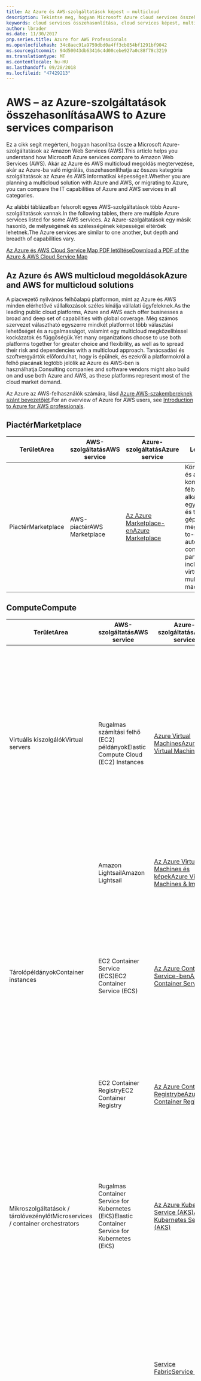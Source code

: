 ```yaml
---
title: Az Azure és AWS-szolgáltatások képest – multicloud
description: Tekintse meg, hogyan Microsoft Azure cloud services összehasonlítása multicloud megoldások vagy áttelepítése az Azure-ba, az Amazon Web Services (AWS). Ismerje meg, hogy minden informatikai képességeit.
keywords: cloud services összehasonlítása, cloud services képest, multicloud, hasonlítsa össze az azure az aws, hasonlítsa össze az azure és AWS-ben, az aws és az azure, IT-képességek összehasonlítása
author: lbrader
ms.date: 11/30/2017
pnp.series.title: Azure for AWS Professionals
ms.openlocfilehash: 34c8aec91a9759dbd0a4ff3cb854bf1291bf9042
ms.sourcegitcommit: 94d50043db63416c4d00cebe927a0c88f78c3219
ms.translationtype: MT
ms.contentlocale: hu-HU
ms.lasthandoff: 09/28/2018
ms.locfileid: "47429213"
---
```

# <a name="aws-to-azure-services-comparison"></a><span data-ttu-id="278ff-105">AWS – az Azure-szolgáltatások összehasonlítása</span><span class="sxs-lookup"><span data-stu-id="278ff-105">AWS to Azure services comparison</span></span>

<span data-ttu-id="278ff-106">Ez a cikk segít megérteni, hogyan hasonlítsa össze a Microsoft Azure-szolgáltatások az Amazon Web Services (AWS).</span><span class="sxs-lookup"><span data-stu-id="278ff-106">This article helps you understand how Microsoft Azure services compare to Amazon Web Services (AWS).</span></span> <span data-ttu-id="278ff-107">Akár az Azure és AWS multicloud megoldás megtervezése, akár az Azure-ba való migrálás, összehasonlíthatja az összes kategória szolgáltatások az Azure és AWS informatikai képességeit.</span><span class="sxs-lookup"><span data-stu-id="278ff-107">Whether you are planning a multicloud solution with Azure and AWS, or migrating to Azure, you can compare the IT capabilities of Azure and AWS services in all categories.</span></span>

<span data-ttu-id="278ff-108">Az alábbi táblázatban felsorolt egyes AWS-szolgáltatások több Azure-szolgáltatások vannak.</span><span class="sxs-lookup"><span data-stu-id="278ff-108">In the following tables, there are multiple Azure services listed for some AWS services.</span></span> <span data-ttu-id="278ff-109">Az Azure-szolgáltatások egy másik hasonló, de mélységének és szélességének képességei eltérőek lehetnek.</span><span class="sxs-lookup"><span data-stu-id="278ff-109">The Azure services are similar to one another, but depth and breadth of capabilities vary.</span></span>

[<span data-ttu-id="278ff-110">Az Azure és AWS Cloud Service Map PDF letöltése</span><span class="sxs-lookup"><span data-stu-id="278ff-110">Download a PDF of the Azure & AWS Cloud Service Map</span></span>](https://aka.ms/awsazureguide)

## <a name="azure-and-aws-for-multicloud-solutions"></a><span data-ttu-id="278ff-111">Az Azure és AWS multicloud megoldások</span><span class="sxs-lookup"><span data-stu-id="278ff-111">Azure and AWS for multicloud solutions</span></span>

<span data-ttu-id="278ff-112">A piacvezető nyilvános felhőalapú platformon, mint az Azure és AWS minden elérhetővé vállalkozások széles kínálja vállalati ügyfeleknek.</span><span class="sxs-lookup"><span data-stu-id="278ff-112">As the leading public cloud platforms, Azure and AWS each offer businesses a broad and deep set of capabilities with global coverage.</span></span> <span data-ttu-id="278ff-113">Még számos szervezet választható egyszerre mindkét platformot több választási lehetőséget és a rugalmasságot, valamint egy multicloud megközelítéssel kockázatok és függőségük.</span><span class="sxs-lookup"><span data-stu-id="278ff-113">Yet many organizations choose to use both platforms together for greater choice and flexibility, as well as to spread their risk and dependencies with a multicloud approach.</span></span> <span data-ttu-id="278ff-114">Tanácsadási és szoftvergyártók előfordulhat, hogy is épülnek, és ezekről a platformokról a felhő piacának legtöbb jelölik az Azure és AWS-ben is használhatja.</span><span class="sxs-lookup"><span data-stu-id="278ff-114">Consulting companies and software vendors might also build on and use both Azure and AWS, as these platforms represent most of the cloud market demand.</span></span>

<span data-ttu-id="278ff-115">Az Azure az AWS-felhasználók számára, lásd [Azure AWS-szakembereknek szánt bevezetőjét](index.md).</span><span class="sxs-lookup"><span data-stu-id="278ff-115">For an overview of Azure for AWS users, see [Introduction to Azure for AWS professionals](index.md).</span></span>


## <a name="marketplace"></a><span data-ttu-id="278ff-116">Piactér</span><span class="sxs-lookup"><span data-stu-id="278ff-116">Marketplace</span></span>

| <span data-ttu-id="278ff-117">Terület</span><span class="sxs-lookup"><span data-stu-id="278ff-117">Area</span></span>        | <span data-ttu-id="278ff-118">AWS-szolgáltatás</span><span class="sxs-lookup"><span data-stu-id="278ff-118">AWS service</span></span>     | <span data-ttu-id="278ff-119">Azure-szolgáltatás</span><span class="sxs-lookup"><span data-stu-id="278ff-119">Azure service</span></span>                                                 | <span data-ttu-id="278ff-120">Leírás</span><span class="sxs-lookup"><span data-stu-id="278ff-120">Description</span></span>                                                                                                                                   |
|-------------|-----------------|---------------------------------------------------------------|-----------------------------------------------------------------------------------------------------------------------------------------------|
| <span data-ttu-id="278ff-121">Piactér</span><span class="sxs-lookup"><span data-stu-id="278ff-121">Marketplace</span></span> | <span data-ttu-id="278ff-122">AWS-piactér</span><span class="sxs-lookup"><span data-stu-id="278ff-122">AWS Marketplace</span></span> | [<span data-ttu-id="278ff-123">Az Azure Marketplace-en</span><span class="sxs-lookup"><span data-stu-id="278ff-123">Azure Marketplace</span></span>](https://azure.microsoft.com/marketplace/) | <span data-ttu-id="278ff-124">Könnyen telepíthető és automatikusan konfigurált, külső féltől származó alkalmazások, köztük egy virtuális gépből és több virtuális gépből álló megoldásokkal.</span><span class="sxs-lookup"><span data-stu-id="278ff-124">Easy-to-deploy and automatically configured third-party applications, including single virtual machine or multiple virtual machine solutions.</span></span> |


## <a name="compute"></a><span data-ttu-id="278ff-125">Compute</span><span class="sxs-lookup"><span data-stu-id="278ff-125">Compute</span></span>

|                  <span data-ttu-id="278ff-126">Terület</span><span class="sxs-lookup"><span data-stu-id="278ff-126">Area</span></span>                   |                  <span data-ttu-id="278ff-127">AWS-szolgáltatás</span><span class="sxs-lookup"><span data-stu-id="278ff-127">AWS service</span></span>                   |                                                                                                                                                    <span data-ttu-id="278ff-128">Azure-szolgáltatás</span><span class="sxs-lookup"><span data-stu-id="278ff-128">Azure service</span></span>                                                                                                                                                    |                                                                                              <span data-ttu-id="278ff-129">Leírás</span><span class="sxs-lookup"><span data-stu-id="278ff-129">Description</span></span>                                                                                              |
|-----------------------------------------|------------------------------------------------|---------------------------------------------------------------------------------------------------------------------------------------------------------------------------------------------------------------------------------------------------------------------------------------------------------------------|-------------------------------------------------------------------------------------------------------------------------------------------------------------------------------------------------------|
|             <span data-ttu-id="278ff-130">Virtuális kiszolgálók</span><span class="sxs-lookup"><span data-stu-id="278ff-130">Virtual servers</span></span>             |     <span data-ttu-id="278ff-131">Rugalmas számítási felhő (EC2) példányok</span><span class="sxs-lookup"><span data-stu-id="278ff-131">Elastic Compute Cloud (EC2) Instances</span></span>      |                                                                                                                  [<span data-ttu-id="278ff-132">Azure Virtual Machines</span><span class="sxs-lookup"><span data-stu-id="278ff-132">Azure Virtual Machines</span></span>](https://azure.microsoft.com/services/virtual-machines/)                                                                                                                   | <span data-ttu-id="278ff-133">Virtuális kiszolgálók lehetővé teszik a felhasználók számára üzembe helyezése, kezelése és az operációs rendszer és a kiszolgálószoftverek karbantartása.</span><span class="sxs-lookup"><span data-stu-id="278ff-133">Virtual servers allow users to deploy, manage, and maintain OS and server software.</span></span> <span data-ttu-id="278ff-134">A példányok típusai adott CPU/RAM kombinációkból állnak.</span><span class="sxs-lookup"><span data-stu-id="278ff-134">Instance types provide combinations of CPU/RAM.</span></span> <span data-ttu-id="278ff-135">A félhasználók a ténylegesen igénybe vett szolgáltatás után fizetnek és példányuk méretét rugalmasan módosíthatják.</span><span class="sxs-lookup"><span data-stu-id="278ff-135">Users pay for what they use with the flexibility to change sizes.</span></span> |
|         <strong>&nbsp;</strong>         |                <span data-ttu-id="278ff-136">Amazon Lightsail</span><span class="sxs-lookup"><span data-stu-id="278ff-136">Amazon Lightsail</span></span>                |                                                                                                              [<span data-ttu-id="278ff-137">Az Azure Virtual Machines és képek</span><span class="sxs-lookup"><span data-stu-id="278ff-137">Azure Virtual Machines & Images</span></span>](https://azure.microsoft.com/services/virtual-machines/)                                                                                                              |                                                    <span data-ttu-id="278ff-138">Virtuálisgép-sablonok, válassza ki a virtuális gép kiépítésekor gyűjteménye.</span><span class="sxs-lookup"><span data-stu-id="278ff-138">Collection of virtual machine templates to select from when building out your virtual machine.</span></span>                                                     |
|           <span data-ttu-id="278ff-139">Tárolópéldányok</span><span class="sxs-lookup"><span data-stu-id="278ff-139">Container instances</span></span>           |          <span data-ttu-id="278ff-140">EC2 Container Service (ECS)</span><span class="sxs-lookup"><span data-stu-id="278ff-140">EC2 Container Service (ECS)</span></span>           |                                                                                                                 [<span data-ttu-id="278ff-141">Az Azure Container Service-ben</span><span class="sxs-lookup"><span data-stu-id="278ff-141">Azure Container Service</span></span>](https://azure.microsoft.com/services/container-service/)                                                                                                                  |        <span data-ttu-id="278ff-142">Az Azure Container Instances a leggyorsabb és legegyszerűbb módon futtathatók tárolók az Azure-ban minden olyan virtuális gépek üzembe helyezése és a egy magasabb vezénylési szolgáltatási nélkül.</span><span class="sxs-lookup"><span data-stu-id="278ff-142">Azure Container Instances is the fastest and simplest way to run a container in Azure, without having to provision any virtual machines or adopt a higher-level orchestration service.</span></span>         |
|         <strong>&nbsp;</strong>         |             <span data-ttu-id="278ff-143">EC2 Container Registry</span><span class="sxs-lookup"><span data-stu-id="278ff-143">EC2 Container Registry</span></span>             |                                                                                                                [<span data-ttu-id="278ff-144">Az Azure Container Registrybe</span><span class="sxs-lookup"><span data-stu-id="278ff-144">Azure Container Registry</span></span>](https://azure.microsoft.com/services/container-registry/)                                                                                                                 |                                            <span data-ttu-id="278ff-145">Lehetővé teszi Docker-formátumú lemezképek tárolását.</span><span class="sxs-lookup"><span data-stu-id="278ff-145">Allows customers to store Docker formatted images.</span></span> <span data-ttu-id="278ff-146">Az Azure-ban minden típusú tároló-üzembehelyezéshez létrehozására szolgál.</span><span class="sxs-lookup"><span data-stu-id="278ff-146">Used to create all types of container deployments on Azure.</span></span>                                             |
| <span data-ttu-id="278ff-147">Mikroszolgáltatások / tárolóvezénylőt</span><span class="sxs-lookup"><span data-stu-id="278ff-147">Microservices / container orchestrators</span></span> | <span data-ttu-id="278ff-148">Rugalmas Container Service for Kubernetes (EKS)</span><span class="sxs-lookup"><span data-stu-id="278ff-148">Elastic Container Service for Kubernetes (EKS)</span></span> |                                                                                                              [<span data-ttu-id="278ff-149">Az Azure Kubernetes Service (AKS)</span><span class="sxs-lookup"><span data-stu-id="278ff-149">Azure Kubernetes Service (AKS)</span></span>](https://azure.microsoft.com/services/kubernetes-service/)                                                                                                               |                  <span data-ttu-id="278ff-150">Telepítse a szervezett tárolóalapú alkalmazások Kubernetes használatával.</span><span class="sxs-lookup"><span data-stu-id="278ff-150">Deploy orchestrated containerized applications with Kubernetes.</span></span> <span data-ttu-id="278ff-151">Figyelés és a fürt felügyeleti automatikus frissítésekkel és a egy beépített operatív konzollal egyszerűsítheti.</span><span class="sxs-lookup"><span data-stu-id="278ff-151">Simplify monitoring and cluster management through auto upgrades and a built-in operations console.</span></span>                  |
|                 &nbsp;                  |                                                |                                                                                                                       [<span data-ttu-id="278ff-152">Service Fabric</span><span class="sxs-lookup"><span data-stu-id="278ff-152">Service Fabric</span></span>](https://azure.microsoft.com/services/service-fabric/)                                                                                                                        |              <span data-ttu-id="278ff-153">Olyan számítási szolgáltatás, mely állapotmentes vagy állapotalapú összetett, egymáshoz kapcsolódó kódösszetevők végrehajtását, életciklusát és rugalmasságát koordinálja és felügyeli.</span><span class="sxs-lookup"><span data-stu-id="278ff-153">A compute service that orchestrates and manages the execution, lifetime, and resilience of complex, inter-related code components that can be either stateless or stateful.</span></span>              |
| &nbsp; | &nbsp; | [<span data-ttu-id="278ff-154">Service Fabric háló</span><span class="sxs-lookup"><span data-stu-id="278ff-154">Service Fabric Mesh</span></span>](/azure/service-fabric-mesh/service-fabric-mesh-overview) | <span data-ttu-id="278ff-155">Teljes körűen felügyelt szolgáltatás, amely lehetővé teszi a mikroszolgáltatás-alapú alkalmazások üzembe helyezése nélkül kezelése virtuális gépek, tároló, vagy a hálózat.</span><span class="sxs-lookup"><span data-stu-id="278ff-155">Fully managed service that enables developers to deploy microservices applications without managing virtual machines, storage, or networking.</span></span>
|                 &nbsp;                  |                                                |                                                                                                                             [<span data-ttu-id="278ff-156">Az Azure Container Service (ACS)</span><span class="sxs-lookup"><span data-stu-id="278ff-156">Azure Container Service (ACS)</span></span>](/azure/container-service/)                                                                                                                              |                                                             <span data-ttu-id="278ff-157">Gyorsan üzembe helyezhet egy üzemkész Kubernetes, DC/OS vagy Docker Swarm-fürt</span><span class="sxs-lookup"><span data-stu-id="278ff-157">Quickly deploy a production ready Kubernetes, DC/OS, or Docker Swarm cluster</span></span>                                                              |
|               <span data-ttu-id="278ff-158">Kiszolgáló nélküli</span><span class="sxs-lookup"><span data-stu-id="278ff-158">Serverless</span></span>                |                     <span data-ttu-id="278ff-159">Lambda</span><span class="sxs-lookup"><span data-stu-id="278ff-159">Lambda</span></span>                     |                                                                                  [<span data-ttu-id="278ff-160">Azure Functions</span><span class="sxs-lookup"><span data-stu-id="278ff-160">Azure Functions</span></span>](https://azure.microsoft.com/services/functions/) <br/><br/>[<span data-ttu-id="278ff-161">Azure Event Grid</span><span class="sxs-lookup"><span data-stu-id="278ff-161">Azure Event Grid</span></span>](https://azure.microsoft.com/services/event-grid/)                                                                                  |                                       <span data-ttu-id="278ff-162">Teszi rendszerek integrálását és háttérbeli folyamatok futtatását ütemezés szerint vagy eseményre adott válaszként kiépítés és -kiszolgálók kezelése nélkül.</span><span class="sxs-lookup"><span data-stu-id="278ff-162">Integrate systems and run backend processes in response to events or schedules without provisioning or managing servers.</span></span>                                        |
|         <strong>&nbsp;</strong>         |                 <span data-ttu-id="278ff-163">Lambda @ Edge</span><span class="sxs-lookup"><span data-stu-id="278ff-163">Lambda @ Edge</span></span>                  |                                                                                                                       [<span data-ttu-id="278ff-164">Az Azure IoT Edge-ben függvények</span><span class="sxs-lookup"><span data-stu-id="278ff-164">Functions on Azure IoT Edge</span></span>](/azure/iot-edge/tutorial-deploy-function)                                                                                                                       |                                                    <span data-ttu-id="278ff-165">Függvények futtatja a peremhálózaton (közvetlenül a IoT-eszközök) felhőalapú időszakos kapcsolat mellett is.</span><span class="sxs-lookup"><span data-stu-id="278ff-165">Runs functions at the edge (directly on IoT devices) even with intermittent cloud connectivity.</span></span>                                                    |
|          <span data-ttu-id="278ff-166">Háttérbeli folyamatok logikája</span><span class="sxs-lookup"><span data-stu-id="278ff-166">Backend process logic</span></span>          |                     &nbsp;                     |                                                                                                                            [<span data-ttu-id="278ff-167">Webes feladatok</span><span class="sxs-lookup"><span data-stu-id="278ff-167">Web Jobs</span></span>](/azure/app-service-web/websites-webjobs-resources)                                                                                                                            |                                                              <span data-ttu-id="278ff-168">Alkalmazás-környezet a háttérfolyamatok futtatásáról egy egyszerűbb megoldást kínál.</span><span class="sxs-lookup"><span data-stu-id="278ff-168">Provides an easy way to run background processes in an application context.</span></span>                                                              |
|             <span data-ttu-id="278ff-169">Kötegelt számításra</span><span class="sxs-lookup"><span data-stu-id="278ff-169">Batch computing</span></span>             |                   <span data-ttu-id="278ff-170">Az AWS-Batch</span><span class="sxs-lookup"><span data-stu-id="278ff-170">AWS Batch</span></span>                    |                                                                                                                             [<span data-ttu-id="278ff-171">Azure Batch</span><span class="sxs-lookup"><span data-stu-id="278ff-171">Azure Batch</span></span>](https://azure.microsoft.com/services/batch/)                                                                                                                              |                                                    <span data-ttu-id="278ff-172">Nagy léptékű párhuzamos és nagy teljesítményű feldolgozási alkalmazások futtatására a felhőben.</span><span class="sxs-lookup"><span data-stu-id="278ff-172">Run large-scale parallel and high-performance computing applications efficiently in the cloud.</span></span>                                                     |
|               <span data-ttu-id="278ff-173">Méretezhetőség</span><span class="sxs-lookup"><span data-stu-id="278ff-173">Scalability</span></span>               |                <span data-ttu-id="278ff-174">AWS – automatikus skálázás</span><span class="sxs-lookup"><span data-stu-id="278ff-174">AWS Auto Scaling</span></span>                | [<span data-ttu-id="278ff-175">Virtual Machine Scale Sets</span><span class="sxs-lookup"><span data-stu-id="278ff-175">Virtual Machine Scale Sets</span></span>](/azure/virtual-machine-scale-sets/virtual-machine-scale-sets-overview) <br/><br/>[<span data-ttu-id="278ff-176">Az Azure App Service skálázási képesség (PAAS)</span><span class="sxs-lookup"><span data-stu-id="278ff-176">Azure App Service Scale Capability (PAAS)</span></span>](https://azure.microsoft.com/documentation/articles/web-sites-scale/) <br/><br/>[<span data-ttu-id="278ff-177">Azure automatikus méretezés</span><span class="sxs-lookup"><span data-stu-id="278ff-177">Azure AutoScaling</span></span>](/azure/app-service/app-service-environment-auto-scale) |    <span data-ttu-id="278ff-178">Lehetővé teszi a példányok számának automatikus módosítását az adott számítási terhelésnek megfelelően.</span><span class="sxs-lookup"><span data-stu-id="278ff-178">Lets you automatically change the number of instances providing a particular compute workload.</span></span> <span data-ttu-id="278ff-179">Adott mérőszámok és küszöbök megadásával szabályozhatja, hogy a platform mikor növelje vagy csökkentse a példányok számát.</span><span class="sxs-lookup"><span data-stu-id="278ff-179">You set defined metric and thresholds that determine if the platform adds or removes instances.</span></span>     |

## <a name="storage"></a><span data-ttu-id="278ff-180">Storage</span><span class="sxs-lookup"><span data-stu-id="278ff-180">Storage</span></span>

|                <span data-ttu-id="278ff-181">Terület</span><span class="sxs-lookup"><span data-stu-id="278ff-181">Area</span></span>                |                                  <span data-ttu-id="278ff-182">AWS-szolgáltatás</span><span class="sxs-lookup"><span data-stu-id="278ff-182">AWS service</span></span>                                  |                                                                                                                                          <span data-ttu-id="278ff-183">Azure-szolgáltatás</span><span class="sxs-lookup"><span data-stu-id="278ff-183">Azure service</span></span>                                                                                                                                           |                                                                                                                                             <span data-ttu-id="278ff-184">Leírás</span><span class="sxs-lookup"><span data-stu-id="278ff-184">Description</span></span>                                                                                                                                             |
|------------------------------------|-------------------------------------------------------------------------------|--------------------------------------------------------------------------------------------------------------------------------------------------------------------------------------------------------------------------------------------------------------------------------------------------|-----------------------------------------------------------------------------------------------------------------------------------------------------------------------------------------------------------------------------------------------------------------------------------------------------|
|           <span data-ttu-id="278ff-185">Objektumtár</span><span class="sxs-lookup"><span data-stu-id="278ff-185">Object storage</span></span>           |                         <span data-ttu-id="278ff-186">Egyszerű tárolási szolgáltatások (S3 esetén)</span><span class="sxs-lookup"><span data-stu-id="278ff-186">Simple Storage Services (S3)</span></span>                          |                                                      [<span data-ttu-id="278ff-187">Az Azure Storage – Blokkblob (a tartalom naplók, fájlok) (Standard – gyakran használt adatok)</span><span class="sxs-lookup"><span data-stu-id="278ff-187">Azure Storage—Block Blob (for content logs, files) (Standard—Hot)</span></span>](/rest/api/storageservices/fileservices/understanding-block-blobs--append-blobs--and-page-blobs#about-block-blobs)                                                       |                                                                       <span data-ttu-id="278ff-188">Objektumokat tároló szolgáltatás többek között felhőalapú alkalmazásokhoz, tartalomterjesztéshez, biztonsági mentéshez, vészhelyreállításhoz és big data jellegű adatok elemzéséhez.</span><span class="sxs-lookup"><span data-stu-id="278ff-188">Object storage service, for use cases including cloud applications, content distribution, backup, archiving, disaster recovery, and big data analytics.</span></span>                                                                       |
| <span data-ttu-id="278ff-189">Virtuális kiszolgáló lemezinfrastruktúrája</span><span class="sxs-lookup"><span data-stu-id="278ff-189">Virtual Server disk infrastructure</span></span> |                           <span data-ttu-id="278ff-190">Elastic Block Store (EBS)</span><span class="sxs-lookup"><span data-stu-id="278ff-190">Elastic Block Store (EBS)</span></span>                           | [<span data-ttu-id="278ff-191">Az Azure Storage-lemez – Lapblobok (a VHD-k vagy más típusú véletlenszerű írási adatok)</span><span class="sxs-lookup"><span data-stu-id="278ff-191">Azure Storage Disk—Page Blobs (for VHDs or other random-write type data)</span></span>](/rest/api/storageservices/fileservices/understanding-block-blobs--append-blobs--and-page-blobs#about-page-blobs) <br/><br/>[<span data-ttu-id="278ff-192">Az Azure Storage-lemez – prémium szintű Storage</span><span class="sxs-lookup"><span data-stu-id="278ff-192">Azure Storage Disks—Premium Storage</span></span>](https://azure.microsoft.com/services/storage/disks/) |                                                                                      <span data-ttu-id="278ff-193">I/o-igényes olvasási és írási műveletek optimalizált SSD-tárolóval.</span><span class="sxs-lookup"><span data-stu-id="278ff-193">SSD storage optimized for I/O intensive read/write operations.</span></span> <span data-ttu-id="278ff-194">Nagy teljesítményű Azure-beli virtuálisgép-tároló használható.</span><span class="sxs-lookup"><span data-stu-id="278ff-194">For use as high performance Azure virtual machine storage.</span></span>                                                                                      |
|        <span data-ttu-id="278ff-195">Közös fájltár</span><span class="sxs-lookup"><span data-stu-id="278ff-195">Shared file storage</span></span>         |                              <span data-ttu-id="278ff-196">Elastic File System</span><span class="sxs-lookup"><span data-stu-id="278ff-196">Elastic File System</span></span>                              |                                                                                                   [<span data-ttu-id="278ff-197">Az Azure Files (a virtuális gépek közötti fájlmegosztáshoz)</span><span class="sxs-lookup"><span data-stu-id="278ff-197">Azure Files  (file share between VMs)</span></span>](https://azure.microsoft.com/services/storage/files/)                                                                                                   |                     <span data-ttu-id="278ff-198">Egyszerű felületet biztosít a fájlrendszerek gyors létrehozásához és konfigurálásához, illetve a közös fájlok megosztásához.</span><span class="sxs-lookup"><span data-stu-id="278ff-198">Provides a simple interface to create and configure file systems quickly, and share common files.</span></span> <span data-ttu-id="278ff-199">A közös fájltárnak nincs szüksége virtuális gép támogatására és a fájlokat a hálózaton keresztül elérő hagyományos protokollokkal használható.</span><span class="sxs-lookup"><span data-stu-id="278ff-199">It’s shared file storage without the need for a supporting virtual machine, and can be used with traditional protocols that access files over a network.</span></span>                      |
|       <span data-ttu-id="278ff-200">Archiválás – ritka elérésű tárolási</span><span class="sxs-lookup"><span data-stu-id="278ff-200">Archiving—cool storage</span></span>       |                           <span data-ttu-id="278ff-201">S3 Ritka hozzáférésű eszközéhez (IA)</span><span class="sxs-lookup"><span data-stu-id="278ff-201">S3 Infrequent Access (IA)</span></span>                           |                                                                                                          [<span data-ttu-id="278ff-202">Az Azure Storage – Standard ritkán használt adatok</span><span class="sxs-lookup"><span data-stu-id="278ff-202">Azure Storage—Standard Cool</span></span>](/azure/storage/blobs/storage-blob-storage-tiers)                                                                                                          |                                                                                                  <span data-ttu-id="278ff-203">Ritkán használt adatok tárolási költsége alacsonyabb szintre ritkán használt, hosszú élettartamú adatok tárolására szolgáló.</span><span class="sxs-lookup"><span data-stu-id="278ff-203">Cool storage is a lower cost tier for storing data that is infrequently accessed and long-lived.</span></span>                                                                                                   |
|       <span data-ttu-id="278ff-204">Archiválás – ritka elérésű tárolási</span><span class="sxs-lookup"><span data-stu-id="278ff-204">Archiving—cold storage</span></span>       |                                  <span data-ttu-id="278ff-205">S3 Glacier</span><span class="sxs-lookup"><span data-stu-id="278ff-205">S3 Glacier</span></span>                                   |                                                                                                        [<span data-ttu-id="278ff-206">Az Azure Storage – Standard Archive</span><span class="sxs-lookup"><span data-stu-id="278ff-206">Azure Storage-Standard Archive</span></span>](/azure/storage/blobs/storage-blob-storage-tiers)                                                                                                         |                                                                                            <span data-ttu-id="278ff-207">Az archív tároló a gyakran és a ritkán használt adatok tárolásához képest a legalacsonyabb tárolási költségekkel, viszont magasabb adatlekérési költségekkel rendelkezik.</span><span class="sxs-lookup"><span data-stu-id="278ff-207">Archive storage has the lowest storage cost and higher data retrieval costs compared to hot and cool storage.</span></span>                                                                                            |
|               <span data-ttu-id="278ff-208">Backup</span><span class="sxs-lookup"><span data-stu-id="278ff-208">Backup</span></span>               |                                     <span data-ttu-id="278ff-209">None</span><span class="sxs-lookup"><span data-stu-id="278ff-209">None</span></span>                                      |                                                                                                                   [<span data-ttu-id="278ff-210">Azure Backup</span><span class="sxs-lookup"><span data-stu-id="278ff-210">Azure Backup</span></span>](https://azure.microsoft.com/services/backup/)                                                                                                                   | <span data-ttu-id="278ff-211">Biztonsági mentési és archiválási megoldások lehetővé teszik fájlok és mappák biztonsági mentése és a felhőbe, és adja meg a távoli védelmet az adatvesztéssel szembeni.</span><span class="sxs-lookup"><span data-stu-id="278ff-211">Backup and archival solutions allow files and folders to be backed up and recovered from the cloud, and provide off-site protection against data loss.</span></span> <span data-ttu-id="278ff-212">A biztonsági mentési szolgáltatás két összetevőből áll: a biztonsági mentést és visszaállítást vezérlő szoftverszolgáltatásból, illetve a biztonsági mentéshez használt mögöttes tárolási infrastruktúrából.</span><span class="sxs-lookup"><span data-stu-id="278ff-212">There are two components of backup—the software service that orchestrates backup/retrieval and the underlying backup storage infrastructure.</span></span> |
|           <span data-ttu-id="278ff-213">Hibrid tárolás</span><span class="sxs-lookup"><span data-stu-id="278ff-213">Hybrid storage</span></span>           |                                <span data-ttu-id="278ff-214">Storage Gateway</span><span class="sxs-lookup"><span data-stu-id="278ff-214">Storage Gateway</span></span>                                |                                                                                                                  [<span data-ttu-id="278ff-215">StorSimple</span><span class="sxs-lookup"><span data-stu-id="278ff-215">StorSimple</span></span>](https://azure.microsoft.com/services/storsimple/)                                                                                                                  |                                                                                 <span data-ttu-id="278ff-216">Integrálja a helyi IT-környezeteket a felhőbeli tárhellyel.</span><span class="sxs-lookup"><span data-stu-id="278ff-216">Integrates on-premises IT environments with cloud storage.</span></span> <span data-ttu-id="278ff-217">Automatizálja az adatkezelést és adattárolást, valamint támogatja a vészhelyreállítást.</span><span class="sxs-lookup"><span data-stu-id="278ff-217">Automates data management and storage, plus supports disaster recovery.</span></span>                                                                                  |
|         <span data-ttu-id="278ff-218">Tömeges adatátvitel</span><span class="sxs-lookup"><span data-stu-id="278ff-218">Bulk data transfer</span></span>         |                            <span data-ttu-id="278ff-219">Az AWS-importálási/exportálási lemez</span><span class="sxs-lookup"><span data-stu-id="278ff-219">AWS Import/Export Disk</span></span>                             |                                                                                                [<span data-ttu-id="278ff-220">Importálás és exportálás</span><span class="sxs-lookup"><span data-stu-id="278ff-220">Import/Export</span></span>](https://azure.microsoft.com/documentation/articles/storage-import-export-service/)                                                                                                |                                                                           <span data-ttu-id="278ff-221">Biztonságos lemezeket és nagy mennyiségű adat továbbítására alkalmas eszközöket használó adatátviteli megoldás.</span><span class="sxs-lookup"><span data-stu-id="278ff-221">A data transport solution that uses secure disks and appliances to transfer large amounts of data.</span></span> <span data-ttu-id="278ff-222">A szolgáltatás az átvitel során adatvédelmet is biztosít.</span><span class="sxs-lookup"><span data-stu-id="278ff-222">Also offers data protection during transit.</span></span>                                                                            |
|      <strong>&nbsp;</strong>       | <span data-ttu-id="278ff-223">Importálási/exportálási Snowball AWS</span><span class="sxs-lookup"><span data-stu-id="278ff-223">AWS Import/Export Snowball</span></span><br/><br/><span data-ttu-id="278ff-224">Az AWS Snowball Edge</span><span class="sxs-lookup"><span data-stu-id="278ff-224">AWS Snowball Edge</span></span><br/><br/><span data-ttu-id="278ff-225">Az AWS Snowmobile</span><span class="sxs-lookup"><span data-stu-id="278ff-225">AWS Snowmobile</span></span> |                                                                                                             [<span data-ttu-id="278ff-226">Az Azure Data Box</span><span class="sxs-lookup"><span data-stu-id="278ff-226">Azure Data Box</span></span>](https://azure.microsoft.com/services/storage/databox/)                                                                                                              |                                               <span data-ttu-id="278ff-227">Petabyte -, exabájt-léptékű adatok megoldás, hogy használó biztonságos eszközök nagy mennyiségű adat átvitelét, és az AWS cloud, alacsonyabb költségek, mint az internetes forgalmat kimenő adatok átviteli.</span><span class="sxs-lookup"><span data-stu-id="278ff-227">Petabyte- to Exabyte-scale data transport solution that uses secure data storage devices to transfer large amounts of data into and out of the AWS cloud, at lower cost than Internet-based transfers.</span></span>                                                |
|         <span data-ttu-id="278ff-228">Vészhelyreállítás</span><span class="sxs-lookup"><span data-stu-id="278ff-228">Disaster recovery</span></span>          |                                     <span data-ttu-id="278ff-229">None</span><span class="sxs-lookup"><span data-stu-id="278ff-229">None</span></span>                                      |                                                                                                               [<span data-ttu-id="278ff-230">Site Recovery</span><span class="sxs-lookup"><span data-stu-id="278ff-230">Site Recovery</span></span>](https://azure.microsoft.com/services/site-recovery/)                                                                                                               |                                                                                   <span data-ttu-id="278ff-231">Automatizálja a virtuális gépek védelmét és replikálását.</span><span class="sxs-lookup"><span data-stu-id="278ff-231">Automates protection and replication of virtual machines.</span></span> <span data-ttu-id="278ff-232">Lehetővé teszi a virtuális gépek állapotának figyelését, helyreállítási tervek készítését, valamint a helyreállítási tervek tesztelését.</span><span class="sxs-lookup"><span data-stu-id="278ff-232">Offers health monitoring, recovery plans, and recovery plan testing.</span></span>                                                                                    |

## <a name="networking-and-content-delivery"></a><span data-ttu-id="278ff-233">Hálózati és a content delivery</span><span class="sxs-lookup"><span data-stu-id="278ff-233">Networking and content delivery</span></span>

|             <span data-ttu-id="278ff-234">Terület</span><span class="sxs-lookup"><span data-stu-id="278ff-234">Area</span></span>              |                                         <span data-ttu-id="278ff-235">AWS-szolgáltatás</span><span class="sxs-lookup"><span data-stu-id="278ff-235">AWS service</span></span>                                         |                                                                          <span data-ttu-id="278ff-236">Azure-szolgáltatás</span><span class="sxs-lookup"><span data-stu-id="278ff-236">Azure service</span></span>                                                                          |                                                                                                                      <span data-ttu-id="278ff-237">Leírás</span><span class="sxs-lookup"><span data-stu-id="278ff-237">Description</span></span>                                                                                                                      |
|-------------------------------|---------------------------------------------------------------------------------------------|-----------------------------------------------------------------------------------------------------------------------------------------------------------------|-------------------------------------------------------------------------------------------------------------------------------------------------------------------------------------------------------------------------------------------------------|
|   <span data-ttu-id="278ff-238">Felhőbeli virtuális hálózatok</span><span class="sxs-lookup"><span data-stu-id="278ff-238">Cloud virtual networking</span></span>    |                                 <span data-ttu-id="278ff-239">Virtuális Magánfelhő (VPC)</span><span class="sxs-lookup"><span data-stu-id="278ff-239">Virtual Private Cloud (VPC)</span></span>                                 |                                            [<span data-ttu-id="278ff-240">Virtual Network</span><span class="sxs-lookup"><span data-stu-id="278ff-240">Virtual Network</span></span>](https://azure.microsoft.com/services/virtual-network/)                                             | <span data-ttu-id="278ff-241">Elkülönített, privát környezetet biztosít a felhőn belül.</span><span class="sxs-lookup"><span data-stu-id="278ff-241">Provides an isolated, private environment in the cloud.</span></span> <span data-ttu-id="278ff-242">Virtuális hálózati környezetükkel a felhasználók rendelkeznek: kiválaszthatják saját IP-címtartományukat, alhálózatokat hozhatnak létre, valamint útvonaltáblákat és hálózati átjárókat konfigurálhatnak.</span><span class="sxs-lookup"><span data-stu-id="278ff-242">Users have control over their virtual networking environment, including selection of their own IP address range, creation of subnets, and configuration of route tables and network gateways.</span></span> |
|  <span data-ttu-id="278ff-243">Létesítmények közötti kapcsolatok</span><span class="sxs-lookup"><span data-stu-id="278ff-243">Cross-premises connectivity</span></span>  |                                       <span data-ttu-id="278ff-244">AWS – VPN-átjáró</span><span class="sxs-lookup"><span data-stu-id="278ff-244">AWS VPN Gateway</span></span>                                       |                                              [<span data-ttu-id="278ff-245">Az Azure VPN Gateway</span><span class="sxs-lookup"><span data-stu-id="278ff-245">Azure VPN Gateway</span></span>](/azure/vpn-gateway/vpn-gateway-about-vpngateways)                                              |           <span data-ttu-id="278ff-246">Az Azure VPN-átjárók az Azure virtuális hálózatok összekapcsolása más Azure virtuális hálózatokkal, vagy ügyfél helyi hálózatok (webhelyek).</span><span class="sxs-lookup"><span data-stu-id="278ff-246">Azure VPN Gateways connect Azure virtual networks to other Azure virtual networks, or customer on-premises networks (Site To Site).</span></span> <span data-ttu-id="278ff-247">Azt is lehetővé teszi a végfelhasználók számára, hogy az Azure-szolgáltatásokhoz (pont hely) bújtatás VPN-kapcsolaton keresztül.</span><span class="sxs-lookup"><span data-stu-id="278ff-247">It also allows end users to connect to Azure services through VPN tunneling (Point To Site).</span></span>            |
| <span data-ttu-id="278ff-248">Rendszer tartománynév-kezelés</span><span class="sxs-lookup"><span data-stu-id="278ff-248">Domain name system management</span></span> |                                          <span data-ttu-id="278ff-249">Route 53</span><span class="sxs-lookup"><span data-stu-id="278ff-249">Route 53</span></span>                                           |                                                     [<span data-ttu-id="278ff-250">Azure DNS</span><span class="sxs-lookup"><span data-stu-id="278ff-250">Azure DNS</span></span>](https://azure.microsoft.com/services/dns/)                                                      |                                                                   <span data-ttu-id="278ff-251">Kezelheti a DNS-rekordok ugyanazokkal a hitelesítő adatokkal, számlázással és támogatási szerződéssel, mint az egyéb Azure-szolgáltatások</span><span class="sxs-lookup"><span data-stu-id="278ff-251">Manage your DNS records using the same credentials and billing and support contract as your other Azure services</span></span>                                                                    |
|    <strong>&nbsp;</strong>    |                                          <span data-ttu-id="278ff-252">Route 53</span><span class="sxs-lookup"><span data-stu-id="278ff-252">Route 53</span></span>                                           |                                            [<span data-ttu-id="278ff-253">Traffic Manager</span><span class="sxs-lookup"><span data-stu-id="278ff-253">Traffic Manager</span></span>](https://azure.microsoft.com/services/traffic-manager/)                                             |                         <span data-ttu-id="278ff-254">A szolgáltatás tartományneveket üzemeltet, átirányítja a felhasználókat az internetes alkalmazásokhoz, összekapcsolja a felhasználói kérelmeket az adatközpontokkal, kezeli az alkalmazások forgalmát és automatikus feladatátvételi funkcióval javítja az alkalmazások rendelkezésre állását.</span><span class="sxs-lookup"><span data-stu-id="278ff-254">A service that hosts domain names, plus routes users to Internet applications, connects user requests to datacenters, manages traffic to apps, and improves app availability with automatic failover.</span></span>                         |
|   <span data-ttu-id="278ff-255">A tartalomkézbesítési hálózat</span><span class="sxs-lookup"><span data-stu-id="278ff-255">Content delivery network</span></span>    |                                         <span data-ttu-id="278ff-256">CloudFront</span><span class="sxs-lookup"><span data-stu-id="278ff-256">CloudFront</span></span>                                          |                                           [<span data-ttu-id="278ff-257">Azure Content Delivery Network</span><span class="sxs-lookup"><span data-stu-id="278ff-257">Azure Content Delivery Network</span></span>](https://azure.microsoft.com/services/cdn/)                                           |                                                                         <span data-ttu-id="278ff-258">Globális tartalomkézbesítési hálózat, mely többek között hang-, video-, képfájlokat, és alkalmazások fájljait kézbesíti.</span><span class="sxs-lookup"><span data-stu-id="278ff-258">A global content delivery network that delivers audio, video, applications, images, and other files.</span></span>                                                                          |
|       <span data-ttu-id="278ff-259">Dedikált hálózat</span><span class="sxs-lookup"><span data-stu-id="278ff-259">Dedicated network</span></span>       |                                       <span data-ttu-id="278ff-260">Direct Connect</span><span class="sxs-lookup"><span data-stu-id="278ff-260">Direct Connect</span></span>                                        |                                               [<span data-ttu-id="278ff-261">ExpressRoute</span><span class="sxs-lookup"><span data-stu-id="278ff-261">ExpressRoute</span></span>](https://azure.microsoft.com/services/expressroute/)                                                |                                                                  <span data-ttu-id="278ff-262">Dedikált, privát hálózati kapcsolatot létesít egy adott hely és a felhőszolgáltató között (nem az interneten keresztül).</span><span class="sxs-lookup"><span data-stu-id="278ff-262">Establishes a dedicated, private network connection from a location to the cloud provider (not over the Internet).</span></span>                                                                   |
|        <span data-ttu-id="278ff-263">Terheléselosztás</span><span class="sxs-lookup"><span data-stu-id="278ff-263">Load balancing</span></span>         | <span data-ttu-id="278ff-264">Classic Load Balancer</span><span class="sxs-lookup"><span data-stu-id="278ff-264">Classic Load Balancer</span></span> <br/><br/> <span data-ttu-id="278ff-265">Hálózati terheléselosztó</span><span class="sxs-lookup"><span data-stu-id="278ff-265">Network Load Balancer</span></span> <br/><br/> <span data-ttu-id="278ff-266">Application Load Balancerhez</span><span class="sxs-lookup"><span data-stu-id="278ff-266">Application Load Balancer</span></span> | [<span data-ttu-id="278ff-267">Load Balancer</span><span class="sxs-lookup"><span data-stu-id="278ff-267">Load Balancer</span></span>](https://azure.microsoft.com/services/load-balancer/) <br/><br/>[<span data-ttu-id="278ff-268">Application Gateway</span><span class="sxs-lookup"><span data-stu-id="278ff-268">Application Gateway</span></span>](https://azure.microsoft.com/services/application-gateway/) |                                                             <span data-ttu-id="278ff-269">Az alkalmazások bejövő forgalmának automatikus elosztásával méretezhetőséget, feladatátvételi funkciót és útvonalat biztosít az erőforrások egy gyűjteményének.</span><span class="sxs-lookup"><span data-stu-id="278ff-269">Automatically distributes incoming application traffic to add scale, handle failover, and route to a collection of resources.</span></span>                                                             |

## <a name="database"></a><span data-ttu-id="278ff-270">Adatbázis</span><span class="sxs-lookup"><span data-stu-id="278ff-270">Database</span></span>

| <span data-ttu-id="278ff-271">Terület</span><span class="sxs-lookup"><span data-stu-id="278ff-271">Area</span></span>                    | <span data-ttu-id="278ff-272">AWS Service</span><span class="sxs-lookup"><span data-stu-id="278ff-272">AWS Service</span></span>                          | <span data-ttu-id="278ff-273">Azure-szolgáltatás</span><span class="sxs-lookup"><span data-stu-id="278ff-273">Azure Service</span></span>                                                                                                         | <span data-ttu-id="278ff-274">Leírás</span><span class="sxs-lookup"><span data-stu-id="278ff-274">Description</span></span>                                                                                                                                             |
|-------------------------|--------------------------------------|-----------------------------------------------------------------------------------------------------------------------|---------------------------------------------------------------------------------------------------------------------------------------------------------|
| <span data-ttu-id="278ff-275">Relációs adatbázis</span><span class="sxs-lookup"><span data-stu-id="278ff-275">Relational database</span></span>     | <span data-ttu-id="278ff-276">Távoli asztali szolgáltatások</span><span class="sxs-lookup"><span data-stu-id="278ff-276">RDS</span></span>                                  | [<span data-ttu-id="278ff-277">SQL Database</span><span class="sxs-lookup"><span data-stu-id="278ff-277">SQL Database</span></span>](https://azure.microsoft.com/services/sql-database/)<br/><br/>[<span data-ttu-id="278ff-278">Azure Database for MySQL</span><span class="sxs-lookup"><span data-stu-id="278ff-278">Azure Database for MySQL</span></span>](https://azure.microsoft.com/services/mysql/)<br/><br/>[<span data-ttu-id="278ff-279">Azure Database for PostgreSQL</span><span class="sxs-lookup"><span data-stu-id="278ff-279">Azure Database for PostgreSQL</span></span>](https://azure.microsoft.com/services/postgresql/)                                       | <span data-ttu-id="278ff-280">Olyan relációs adatbázisszolgáltatás (DBaaS), mely esetében az adatbázis rugalmasságáról, méretezhetőségéről és karbantartásáról a platform gondoskodik.</span><span class="sxs-lookup"><span data-stu-id="278ff-280">Relational database-as-a-service (DBaaS) where the database resilience, scale, and maintenance are primarily handled by the platform.</span></span>                   |
| <span data-ttu-id="278ff-281">Nosql-alapú – storage dokumentálása</span><span class="sxs-lookup"><span data-stu-id="278ff-281">NoSQL—document storage</span></span>  | <span data-ttu-id="278ff-282">DynamoDB</span><span class="sxs-lookup"><span data-stu-id="278ff-282">DynamoDB</span></span>                             | [<span data-ttu-id="278ff-283">Azure Cosmos DB</span><span class="sxs-lookup"><span data-stu-id="278ff-283">Azure Cosmos DB</span></span>](https://azure.microsoft.com/services/cosmos-db/)                                                  | <span data-ttu-id="278ff-284">Egy globálisan elosztott, többmodelles adatbázis, amely natív módon támogat többféle adatmodellt: kulcs-érték, dokumentum, diagram vagy oszlopos.</span><span class="sxs-lookup"><span data-stu-id="278ff-284">A globally distributed, multi-model database that natively supports multiple data models: key-value, documents, graphs, and columnar.</span></span>         |
| <span data-ttu-id="278ff-285">Nosql-alapú – a kulcs/érték tároló</span><span class="sxs-lookup"><span data-stu-id="278ff-285">NoSQL—key/value storage</span></span> | <span data-ttu-id="278ff-286">DynamoDB és SimpleDB</span><span class="sxs-lookup"><span data-stu-id="278ff-286">DynamoDB and SimpleDB</span></span>                | [<span data-ttu-id="278ff-287">Table Storage</span><span class="sxs-lookup"><span data-stu-id="278ff-287">Table Storage</span></span>](https://azure.microsoft.com/services/storage/tables/)                                           | <span data-ttu-id="278ff-288">Nem relációs adattár részben strukturált adatok számára.</span><span class="sxs-lookup"><span data-stu-id="278ff-288">A nonrelational data store for semi-structured data.</span></span> <span data-ttu-id="278ff-289">A fejlesztők webes szolgáltatások kérelmeivel tárolják és kérdezik le az adatelemeket.</span><span class="sxs-lookup"><span data-stu-id="278ff-289">Developers store and query data items via web services requests.</span></span>                                   |
| <span data-ttu-id="278ff-290">Gyorsítótárazás</span><span class="sxs-lookup"><span data-stu-id="278ff-290">Caching</span></span>                 | <span data-ttu-id="278ff-291">ElastiCache</span><span class="sxs-lookup"><span data-stu-id="278ff-291">ElastiCache</span></span>                          | [<span data-ttu-id="278ff-292">Azure Redis Cache</span><span class="sxs-lookup"><span data-stu-id="278ff-292">Azure Redis Cache</span></span>](https://azure.microsoft.com/services/cache/)                                                | <span data-ttu-id="278ff-293">-A-memória-alapú, osztott gyorsítótárazási szolgáltatás, egy adatbázis nem tranzakciós feladatainak kiszervezésére jellemzően nagy teljesítményű tárolót biztosít.</span><span class="sxs-lookup"><span data-stu-id="278ff-293">An in-memory–based, distributed caching service that provides a high-performance store typically used to offload nontransactional work from a database.</span></span> |
| <span data-ttu-id="278ff-294">Adatbázis-áttelepítés</span><span class="sxs-lookup"><span data-stu-id="278ff-294">Database migration</span></span>      | <span data-ttu-id="278ff-295">Database Migration Service</span><span class="sxs-lookup"><span data-stu-id="278ff-295">Database Migration Service</span></span> | [<span data-ttu-id="278ff-296">Azure Database Migration Service</span><span class="sxs-lookup"><span data-stu-id="278ff-296">Azure Database Migration Service</span></span>](https://azure.microsoft.com/campaigns/database-migration/) | <span data-ttu-id="278ff-297">A szolgáltatással általában adatbázissémák és adatok telepíthetők át egy adatbázis-formátumból egy adott felhőbeli adatbázis-technológiába.</span><span class="sxs-lookup"><span data-stu-id="278ff-297">Typically is focused on the migration of database schema and data from one database format to a specific database technology in the cloud.</span></span>              |


## <a name="analytics-and-big-data"></a><span data-ttu-id="278ff-298">Elemzés és big data</span><span class="sxs-lookup"><span data-stu-id="278ff-298">Analytics and big data</span></span>

|          <span data-ttu-id="278ff-299">Terület</span><span class="sxs-lookup"><span data-stu-id="278ff-299">Area</span></span>           |       <span data-ttu-id="278ff-300">AWS-szolgáltatás</span><span class="sxs-lookup"><span data-stu-id="278ff-300">AWS service</span></span>       |                                                                                                                      <span data-ttu-id="278ff-301">Azure-szolgáltatás</span><span class="sxs-lookup"><span data-stu-id="278ff-301">Azure service</span></span>                                                                                                                       |                                                                                               <span data-ttu-id="278ff-302">Leírás</span><span class="sxs-lookup"><span data-stu-id="278ff-302">Description</span></span>                                                                                                |
|-------------------------|-------------------------|----------------------------------------------------------------------------------------------------------------------------------------------------------------------------------------------------------------------------------------------------------|----------------------------------------------------------------------------------------------------------------------------------------------------------------------------------------------------------|
| <span data-ttu-id="278ff-303">Rugalmas adattárház</span><span class="sxs-lookup"><span data-stu-id="278ff-303">Elastic data warehouse</span></span>  |        <span data-ttu-id="278ff-304">Redshift</span><span class="sxs-lookup"><span data-stu-id="278ff-304">Redshift</span></span>         |                                                                                      [<span data-ttu-id="278ff-305">SQL Data Warehouse</span><span class="sxs-lookup"><span data-stu-id="278ff-305">SQL Data Warehouse</span></span>](https://azure.microsoft.com/services/sql-data-warehouse/)                                                                                      |                        <span data-ttu-id="278ff-306">Teljesen felügyelt adattárház, amely üzletiintelligencia-eszközök használatával elemzi az adatokat.</span><span class="sxs-lookup"><span data-stu-id="278ff-306">A fully managed data warehouse that analyzes data using business intelligence tools.</span></span> <span data-ttu-id="278ff-307">Azt is relációs és nem relációs adatok SQL-lekérdezéseket készíteni.</span><span class="sxs-lookup"><span data-stu-id="278ff-307">It can transact SQL queries across relational and nonrelational data.</span></span>                        |
|   <span data-ttu-id="278ff-308">Big data jellegű adatok feldolgozása</span><span class="sxs-lookup"><span data-stu-id="278ff-308">Big data processing</span></span>   | <span data-ttu-id="278ff-309">Elastic MapReduce (EMR)</span><span class="sxs-lookup"><span data-stu-id="278ff-309">Elastic MapReduce (EMR)</span></span> |                                                                                               [<span data-ttu-id="278ff-310">HDInsight</span><span class="sxs-lookup"><span data-stu-id="278ff-310">HDInsight</span></span>](https://azure.microsoft.com/services/hdinsight/)                                                                                               |                             <span data-ttu-id="278ff-311">Olyan technológiákat támogat, amely nagyméretű adatfeldolgozási feladatokat több feladat be részekre, összevetve az eredményeket a párhuzamos végrehajtást tesznek lehetővé.</span><span class="sxs-lookup"><span data-stu-id="278ff-311">Supports technologies that break up large data processing tasks into multiple jobs, and then combine the results to enable massive parallelism.</span></span>                              |
|   <span data-ttu-id="278ff-312">Adatkoordinálás</span><span class="sxs-lookup"><span data-stu-id="278ff-312">Data orchestration</span></span>    |      <span data-ttu-id="278ff-313">Data Pipeline</span><span class="sxs-lookup"><span data-stu-id="278ff-313">Data Pipeline</span></span>      |                                                                                            [<span data-ttu-id="278ff-314">Data Factory</span><span class="sxs-lookup"><span data-stu-id="278ff-314">Data Factory</span></span>](https://azure.microsoft.com/services/data-factory/)                                                                                            | <span data-ttu-id="278ff-315">Adott időközönként feldolgozza az adatokat és továbbítja azokat a különböző számítási és tárolási szolgáltatások, valamint helyi adatforrások között.</span><span class="sxs-lookup"><span data-stu-id="278ff-315">Processes and moves data between different compute and storage services, as well as on-premises data sources at specified intervals.</span></span> <span data-ttu-id="278ff-316">A szolgáltatás lehetőséget biztosít a felhasználóknak adatfolyamok létrehozására, ütemezésére, beállítására és kezelésére.</span><span class="sxs-lookup"><span data-stu-id="278ff-316">Users can create, schedule, orchestrate, and manage data pipelines.</span></span> |
| <strong>&nbsp;</strong> |        <span data-ttu-id="278ff-317">Az AWS-összekötő</span><span class="sxs-lookup"><span data-stu-id="278ff-317">AWS Glue</span></span>         |                                                     [<span data-ttu-id="278ff-318">Data Factory</span><span class="sxs-lookup"><span data-stu-id="278ff-318">Data Factory</span></span>](https://azure.microsoft.com/services/data-factory/) <br/><br/>[<span data-ttu-id="278ff-319">Data Catalog</span><span class="sxs-lookup"><span data-stu-id="278ff-319">Data Catalog</span></span>](https://azure.microsoft.com/services/data-catalog/)                                                      |                                  <span data-ttu-id="278ff-320">Felhőalapú ETL/adatintegrációs szolgáltatás, amellyel előkészíthető és automatizálható az adatáthelyezési és -átalakítási különböző forrásokból származó adatok.</span><span class="sxs-lookup"><span data-stu-id="278ff-320">Cloud-based ETL/data integration service that orchestrates and automates the movement and transformation of data from various sources.</span></span>                                  |
|        <span data-ttu-id="278ff-321">Elemzés</span><span class="sxs-lookup"><span data-stu-id="278ff-321">Analytics</span></span>        |    <span data-ttu-id="278ff-322">Kinesis Analytics</span><span class="sxs-lookup"><span data-stu-id="278ff-322">Kinesis Analytics</span></span>    | [<span data-ttu-id="278ff-323">Stream Analytics</span><span class="sxs-lookup"><span data-stu-id="278ff-323">Stream Analytics</span></span>](https://azure.microsoft.com/services/stream-analytics/) <br/><br/>[<span data-ttu-id="278ff-324">Data Lake analitikai szolgáltatás</span><span class="sxs-lookup"><span data-stu-id="278ff-324">Data Lake Analytics</span></span>](https://azure.microsoft.com/services/data-lake-analytics/) <br/><br/>[<span data-ttu-id="278ff-325">Data Lake Store</span><span class="sxs-lookup"><span data-stu-id="278ff-325">Data Lake Store</span></span>](https://azure.microsoft.com/services/data-lake-store/) |                                      <span data-ttu-id="278ff-326">Tároló és elemző platformok, amelyek nagy mennyiségű vagy több forrásból származó adatok adatmodellünk.</span><span class="sxs-lookup"><span data-stu-id="278ff-326">Storage and analysis platforms that create insights from large quantities of data, or data that originates from many sources.</span></span>                                       |
|      <span data-ttu-id="278ff-327">Megjelenítés</span><span class="sxs-lookup"><span data-stu-id="278ff-327">Visualization</span></span>      |  <span data-ttu-id="278ff-328">QuickSight</span><span class="sxs-lookup"><span data-stu-id="278ff-328">QuickSight</span></span>  |                                                                                                        [<span data-ttu-id="278ff-329">PowerBI</span><span class="sxs-lookup"><span data-stu-id="278ff-329">PowerBI</span></span>](https://powerbi.microsoft.com/)                                                                                                         |                                         <span data-ttu-id="278ff-330">Üzleti intelligencia eszközök, amelyek készíthet vizualizációkat, ad hoc elemzést végez, és fejlesszen az üzleti elemezheti az adatait.</span><span class="sxs-lookup"><span data-stu-id="278ff-330">Business intelligence tools that build visualizations, perform ad hoc analysis, and develop business insights from data.</span></span>                                         |
| <strong>&nbsp;</strong> |          <span data-ttu-id="278ff-331">None</span><span class="sxs-lookup"><span data-stu-id="278ff-331">None</span></span>           |                                                                                       [<span data-ttu-id="278ff-332">A Power BI Embedded</span><span class="sxs-lookup"><span data-stu-id="278ff-332">Power BI Embedded</span></span>](https://azure.microsoft.com/services/power-bi-embedded/)                                                                                       |                                                               <span data-ttu-id="278ff-333">Lehetővé teszi, hogy a megjelenítési és elemzési eszközökkel lehet beágyazni az alkalmazásokban.</span><span class="sxs-lookup"><span data-stu-id="278ff-333">Allows visualization and data analysis tools to be embedded in applications.</span></span>                                                               |
|         <span data-ttu-id="278ff-334">Keresés</span><span class="sxs-lookup"><span data-stu-id="278ff-334">Search</span></span>          |  <span data-ttu-id="278ff-335">Elasticsearch Service</span><span class="sxs-lookup"><span data-stu-id="278ff-335">Elasticsearch Service</span></span>  |                                                                     [<span data-ttu-id="278ff-336">Marketplace—Elasticsearch</span><span class="sxs-lookup"><span data-stu-id="278ff-336">Marketplace—Elasticsearch</span></span>](https://azuremarketplace.microsoft.com/marketplace/apps?page=1&search=Elasticsearch)                                                                     |                                                                             <span data-ttu-id="278ff-337">Egy méretezhető keresési server-alapú Apache lucene rendszert használja.</span><span class="sxs-lookup"><span data-stu-id="278ff-337">A scalable search server based on Apache Lucene.</span></span>                                                                             |
| <strong>&nbsp;</strong> |       <span data-ttu-id="278ff-338">CloudSearch</span><span class="sxs-lookup"><span data-stu-id="278ff-338">CloudSearch</span></span>       |                                                                                               [<span data-ttu-id="278ff-339">Azure Search</span><span class="sxs-lookup"><span data-stu-id="278ff-339">Azure Search</span></span>](https://azure.microsoft.com/services/search/)                                                                                               |                                                                 <span data-ttu-id="278ff-340">Teljes szöveges keresést és kapcsolódó keresési elemzéseket és funkciókat tesz lehetővé.</span><span class="sxs-lookup"><span data-stu-id="278ff-340">Delivers full-text search and related search analytics and capabilities.</span></span>                                                                 |
|    <span data-ttu-id="278ff-341">Gépi tanulás</span><span class="sxs-lookup"><span data-stu-id="278ff-341">Machine learning</span></span>     |    <span data-ttu-id="278ff-342">Machine Learning</span><span class="sxs-lookup"><span data-stu-id="278ff-342">Machine Learning</span></span>     |                          [<span data-ttu-id="278ff-343">Az Azure Machine Learning Studióban</span><span class="sxs-lookup"><span data-stu-id="278ff-343">Azure Machine Learning Studio</span></span>](https://azure.microsoft.com/services/machine-learning/) <br/><br/>[<span data-ttu-id="278ff-344">Azure Machine Learning Workbench</span><span class="sxs-lookup"><span data-stu-id="278ff-344">Azure Machine Learning Workbench</span></span>](https://azure.microsoft.com/services/machine-learning-services/)                           |                    <span data-ttu-id="278ff-345">Olyan teljes munkafolyamatot hoz létre, mely összetett adatcsoportokat felhasználva előrejelzett események elemzéséhez használt prediktív modelleket hoz létre, dolgoz fel, finomít és tesz közzé.</span><span class="sxs-lookup"><span data-stu-id="278ff-345">Produces an end-to-end workflow to create, process, refine, and publish predictive models that can be used to understand what might happen from complex data sets.</span></span>                    |
|     <span data-ttu-id="278ff-346">Adatfelderítés</span><span class="sxs-lookup"><span data-stu-id="278ff-346">Data discovery</span></span>      |          <span data-ttu-id="278ff-347">None</span><span class="sxs-lookup"><span data-stu-id="278ff-347">None</span></span>           |                                                                                            [<span data-ttu-id="278ff-348">Data Catalog</span><span class="sxs-lookup"><span data-stu-id="278ff-348">Data Catalog</span></span>](https://azure.microsoft.com/services/data-catalog/)                                                                                            |                                                     <span data-ttu-id="278ff-349">Lehetővé teszi az adatforrások hatékonyabb regisztrálását, bővítését, felderítését, elemzését és felhasználását.</span><span class="sxs-lookup"><span data-stu-id="278ff-349">Provides the ability to better register, enrich, discover, understand, and consume data sources.</span></span>                                                     |
| <strong>&nbsp;</strong> |      <span data-ttu-id="278ff-350">Amazon Athena</span><span class="sxs-lookup"><span data-stu-id="278ff-350">Amazon Athena</span></span>      |                                                                                  [<span data-ttu-id="278ff-351">Az Azure Data Lake Analytics</span><span class="sxs-lookup"><span data-stu-id="278ff-351">Azure Data Lake Analytics</span></span>](https://azure.microsoft.com/services/data-lake-analytics/)                                                                                  |                                                     <span data-ttu-id="278ff-352">Egy szabványos SQL adatbázisok elemzésére használó kiszolgáló nélküli interaktív lekérdezés szolgáltatást biztosít.</span><span class="sxs-lookup"><span data-stu-id="278ff-352">Provides a serverless interactive query service that uses standard SQL for analyzing databases.</span></span>                                                      |

## <a name="intelligence"></a><span data-ttu-id="278ff-353">Intelligence</span><span class="sxs-lookup"><span data-stu-id="278ff-353">Intelligence</span></span>

|                           <span data-ttu-id="278ff-354">Terület</span><span class="sxs-lookup"><span data-stu-id="278ff-354">Area</span></span>                            |    <span data-ttu-id="278ff-355">AWS-szolgáltatás</span><span class="sxs-lookup"><span data-stu-id="278ff-355">AWS service</span></span>     |                                                                      <span data-ttu-id="278ff-356">Azure-szolgáltatás</span><span class="sxs-lookup"><span data-stu-id="278ff-356">Azure service</span></span>                                                                       |                                                                          <span data-ttu-id="278ff-357">Leírás</span><span class="sxs-lookup"><span data-stu-id="278ff-357">Description</span></span>                                                                          |
|-----------------------------------------------------------|--------------------|----------------------------------------------------------------------------------------------------------------------------------------------------------|---------------------------------------------------------------------------------------------------------------------------------------------------------------|
| <span data-ttu-id="278ff-358">Természetes nyelvi felhasználói felületek virtuális személyi asszisztenssel</span><span class="sxs-lookup"><span data-stu-id="278ff-358">Conversational user interfaces virtual personal assistant</span></span> | <span data-ttu-id="278ff-359">Képességek Kits Alexa besorolása</span><span class="sxs-lookup"><span data-stu-id="278ff-359">Alexa Skills Kits</span></span>  |                    [<span data-ttu-id="278ff-360">Cortana Intelligence Suite – Cortana-integráció</span><span class="sxs-lookup"><span data-stu-id="278ff-360">Cortana Intelligence Suite —Cortana Integration</span></span>](https://azure.microsoft.com/suites/cortana-intelligence-suite/)                     |       <span data-ttu-id="278ff-361">Szolgáltatások vonatkozik a cognitive services intelligens, machine learning, analytics, adatok kezelését, big Data jellegű adatok és az irányítópultok és Vizualizációk.</span><span class="sxs-lookup"><span data-stu-id="278ff-361">Services cover intelligence cognitive services, machine learning, analytics, information management, big data and dashboards and visualizations.</span></span>        |
|                  <strong>&nbsp;</strong>                  |                    |                                       [<span data-ttu-id="278ff-362">A Microsoft Bot Framework és az Azure Bot Service</span><span class="sxs-lookup"><span data-stu-id="278ff-362">Microsoft Bot Framework + Azure Bot Service</span></span>](https://dev.botframework.com/)                                       | <span data-ttu-id="278ff-363">Hozza létre, és csatlakoztatja, hogy a felhasználók szöveg/SMS, Skype, csapatok, Slack, Office 365 posta, Twitter és más népszerű szolgáltatások használatával együttműködő robotokat.</span><span class="sxs-lookup"><span data-stu-id="278ff-363">Builds and connects intelligent bots that interact with your users using text/SMS, Skype, Teams, Slack, Office 365 mail, Twitter, and other popular services.</span></span> |
|                    <span data-ttu-id="278ff-364">Beszédfelismerés</span><span class="sxs-lookup"><span data-stu-id="278ff-364">Speech recognition</span></span>                     |     <span data-ttu-id="278ff-365">Amazon Lex</span><span class="sxs-lookup"><span data-stu-id="278ff-365">Amazon Lex</span></span>     |                                    [<span data-ttu-id="278ff-366">Bing Speech API</span><span class="sxs-lookup"><span data-stu-id="278ff-366">Bing Speech API</span></span>](https://azure.microsoft.com/services/cognitive-services/speech/)                                    |                <span data-ttu-id="278ff-367">Az API képes a beszéd szöveggé alakítása, szándék megértéséhez, és vissza a természetes válaszhoz a szöveg konvertálása.</span><span class="sxs-lookup"><span data-stu-id="278ff-367">API capable of converting speech to text, understanding intent, and converting text back to speech for natural responsiveness.</span></span>                 |
|                  <strong>&nbsp;</strong>                  |                    | [<span data-ttu-id="278ff-368">Language Understanding Intelligent Service (LUIS)</span><span class="sxs-lookup"><span data-stu-id="278ff-368">Language Understanding Intelligent Service (LUIS)</span></span>](https://azure.microsoft.com/services/cognitive-services/language-understanding-intelligent-service/) |                                              <span data-ttu-id="278ff-369">Lehetővé teszi az alkalmazások, hogy felhasználói parancsokat kontextusban.</span><span class="sxs-lookup"><span data-stu-id="278ff-369">Allows your applications to understand user commands contextually.</span></span>                                               |
|                  <strong>&nbsp;</strong>                  |                    |                         [<span data-ttu-id="278ff-370">Hangfelismerő API</span><span class="sxs-lookup"><span data-stu-id="278ff-370">Speaker Recognition API</span></span>](https://azure.microsoft.com/services/cognitive-services/speaker-recognition/)                          |                                                 <span data-ttu-id="278ff-371">Lehetővé teszi az alkalmazás az egyes beszélők felismerni.</span><span class="sxs-lookup"><span data-stu-id="278ff-371">Gives your app the ability to recognize individual speakers.</span></span>                                                  |
|                  <strong>&nbsp;</strong>                  |                    |             [<span data-ttu-id="278ff-372">Custom Recognition Intelligent Service (CRIS)</span><span class="sxs-lookup"><span data-stu-id="278ff-372">Custom Recognition Intelligent Service (CRIS)</span></span>](https://azure.microsoft.com/services/cognitive-services/custom-speech-service/)              |                         <span data-ttu-id="278ff-373">Fine-tunes beszédfelismerés akadályozó tényezők, például a különféle stílusú, háttérzajból és szókincsből eredőket.</span><span class="sxs-lookup"><span data-stu-id="278ff-373">Fine-tunes speech recognition to eliminate barriers such as speaking style, background noise, and vocabulary.</span></span>                         |
|                      <span data-ttu-id="278ff-374">Szövegfelolvasás</span><span class="sxs-lookup"><span data-stu-id="278ff-374">Text to Speech</span></span>                       |    <span data-ttu-id="278ff-375">Amazon Polly</span><span class="sxs-lookup"><span data-stu-id="278ff-375">Amazon Polly</span></span>    |                                    [<span data-ttu-id="278ff-376">Bing Speech API</span><span class="sxs-lookup"><span data-stu-id="278ff-376">Bing Speech API</span></span>](https://azure.microsoft.com/services/cognitive-services/speech/)                                    |                                                <span data-ttu-id="278ff-377">Lehetővé teszi az beszédszolgáltatások mindkét beszéd szöveges és a szöveg.</span><span class="sxs-lookup"><span data-stu-id="278ff-377">Enables both Speech to Text, and Text into Speech capabilities.</span></span>                                                |
|                    <span data-ttu-id="278ff-378">Vizuális felismerése</span><span class="sxs-lookup"><span data-stu-id="278ff-378">Visual recognition</span></span>                     | <span data-ttu-id="278ff-379">Amazon Rekognition</span><span class="sxs-lookup"><span data-stu-id="278ff-379">Amazon Rekognition</span></span> |                             [<span data-ttu-id="278ff-380">Computer Vision API</span><span class="sxs-lookup"><span data-stu-id="278ff-380">Computer Vision API</span></span>](https://azure.microsoft.com/services/cognitive-services/computer-vision/)                              |                               <span data-ttu-id="278ff-381">Kigyűjti információkhoz juthat, generáljon hozzá feliratot, és azonosítja a képeken objektumokat.</span><span class="sxs-lookup"><span data-stu-id="278ff-381">Distills actionable information from images, generates captions and identifies objects in images.</span></span>                               |
|                  <strong>&nbsp;</strong>                  |                    |                                        [<span data-ttu-id="278ff-382">Face API</span><span class="sxs-lookup"><span data-stu-id="278ff-382">Face API</span></span>](https://azure.microsoft.com/services/cognitive-services/face/)                                         |                                              <span data-ttu-id="278ff-383">Észleli, azonosítja, elemzi, rendezi és címkék arcokat a fényképeken.</span><span class="sxs-lookup"><span data-stu-id="278ff-383">Detects, identifies, analyzes, organizes, and tags faces in photos.</span></span>                                              |
|                  <strong>&nbsp;</strong>                  |                    |                                     [<span data-ttu-id="278ff-384">Érzelmek API</span><span class="sxs-lookup"><span data-stu-id="278ff-384">Emotions API</span></span>](https://azure.microsoft.com/services/cognitive-services/emotion/)                                     |                                                                <span data-ttu-id="278ff-385">Érzelmeket a képeken az felismeri.</span><span class="sxs-lookup"><span data-stu-id="278ff-385">Recognizes emotions in images.</span></span>                                                                 |
|                  <strong>&nbsp;</strong>                  |                    |                                           [<span data-ttu-id="278ff-386">Videó API</span><span class="sxs-lookup"><span data-stu-id="278ff-386">Video API</span></span>](https://www.microsoft.com/cognitive-services/video-api)                                            |             <span data-ttu-id="278ff-387">Az intelligens Videofeldolgozás segítségével stabil videokimenetet, mozgásérzékelést, intelligens miniatűröket készíthet, észleli és nyomon követi az arcokat.</span><span class="sxs-lookup"><span data-stu-id="278ff-387">Intelligent video processing produces stable video output, detects motion, creates intelligent thumbnails, detects and tracks faces.</span></span>              |

## <a name="internet-of-things-iot"></a><span data-ttu-id="278ff-388">Eszközök internetes hálózata (IoT)</span><span class="sxs-lookup"><span data-stu-id="278ff-388">Internet of things (IoT)</span></span>

|          <span data-ttu-id="278ff-389">Terület</span><span class="sxs-lookup"><span data-stu-id="278ff-389">Area</span></span>           |                                       <span data-ttu-id="278ff-390">AWS-szolgáltatás</span><span class="sxs-lookup"><span data-stu-id="278ff-390">AWS service</span></span>                                       |                                                               <span data-ttu-id="278ff-391">Azure-szolgáltatás</span><span class="sxs-lookup"><span data-stu-id="278ff-391">Azure service</span></span>                                                                |                                                           <span data-ttu-id="278ff-392">Leírás</span><span class="sxs-lookup"><span data-stu-id="278ff-392">Description</span></span>                                                           |
|-------------------------|-----------------------------------------------------------------------------------------|--------------------------------------------------------------------------------------------------------------------------------------------|---------------------------------------------------------------------------------------------------------------------------------|
|   <span data-ttu-id="278ff-393">Eszközök internetes hálózata</span><span class="sxs-lookup"><span data-stu-id="278ff-393">Internet of Things</span></span>    | <span data-ttu-id="278ff-394">Az AWS IoT más szolgáltatások (Kinesis, gépi tanulás, elektronikus, adatok folyamat, SNS, QuickSight)</span><span class="sxs-lookup"><span data-stu-id="278ff-394">AWS IoT Other Services (Kinesis, Machine Learning, EMR, Data Pipeline, SNS, QuickSight)</span></span> | [<span data-ttu-id="278ff-395">Az Azure IoT Suite (az IoT Hub, Machine Learning, Stream Analytics, a Notification Hubs, a Power BI)</span><span class="sxs-lookup"><span data-stu-id="278ff-395">Azure IoT Suite (IoT Hub, Machine Learning, Stream Analytics, Notification Hubs, PowerBI)</span></span>](https://azure.microsoft.com/suites/iot-suite/) |               <span data-ttu-id="278ff-396">Előre konfigurált megoldást biztosít a figyelés, karbantartása és gyakori IoT-forgatókönyvek üzembe helyezéséhez.</span><span class="sxs-lookup"><span data-stu-id="278ff-396">Provides a preconfigured solution for monitoring, maintaining, and deploying common IoT scenarios.</span></span>                |
| <strong>&nbsp;</strong> |                                         <span data-ttu-id="278ff-397">AWS IoT</span><span class="sxs-lookup"><span data-stu-id="278ff-397">AWS IoT</span></span>                                         |                                       [<span data-ttu-id="278ff-398">Azure IoT Hub</span><span class="sxs-lookup"><span data-stu-id="278ff-398">Azure IoT Hub</span></span>](https://azure.microsoft.com/services/iot-hub/)                                       |          <span data-ttu-id="278ff-399">A kétirányú kommunikáció kezelése több milliárd IoT-eszközök, biztonságos, nagy terhelhetőségű egy felhőátjáróhoz.</span><span class="sxs-lookup"><span data-stu-id="278ff-399">A cloud gateway for managing bidirectional communication with billions of IoT devices, securely and at scale.</span></span>          |
|  <span data-ttu-id="278ff-400">Az IoT Edge-számítás</span><span class="sxs-lookup"><span data-stu-id="278ff-400">Edge compute for IoT</span></span>   |                                     <span data-ttu-id="278ff-401">Az AWS Greengrass</span><span class="sxs-lookup"><span data-stu-id="278ff-401">AWS Greengrass</span></span>                                      |                                      [<span data-ttu-id="278ff-402">Azure IoT Edge</span><span class="sxs-lookup"><span data-stu-id="278ff-402">Azure IoT Edge</span></span>](https://azure.microsoft.com/services/iot-edge/)                                      |              <span data-ttu-id="278ff-403">Felügyelt szolgáltatás, amely üzembe helyezi az IoT-eszközök helyszíni forgatókönyvek futtatása közvetlenül a felhőbeli intelligens technológiák.</span><span class="sxs-lookup"><span data-stu-id="278ff-403">Managed service that deploys cloud intelligence directly on IoT devices to run in on-prem scenarios.</span></span>               |
|     <span data-ttu-id="278ff-404">Folyamatos átviteli adatok</span><span class="sxs-lookup"><span data-stu-id="278ff-404">Streaming data</span></span>      |                       <span data-ttu-id="278ff-405">Kinesis Firehose</span><span class="sxs-lookup"><span data-stu-id="278ff-405">Kinesis Firehose</span></span> <br/><br/><span data-ttu-id="278ff-406">Kinesis Streams</span><span class="sxs-lookup"><span data-stu-id="278ff-406">Kinesis Streams</span></span>                        |                                       [<span data-ttu-id="278ff-407">Event Hubs</span><span class="sxs-lookup"><span data-stu-id="278ff-407">Event Hubs</span></span>](https://azure.microsoft.com/services/event-hubs/)                                       | <span data-ttu-id="278ff-408">Olyan szolgáltatások, melyek lehetővé teszik az általában eszközök vagy érzékelők által küldött, kisméretű bejövő adatok tömeges fogadását, feldolgozását és átirányítását.</span><span class="sxs-lookup"><span data-stu-id="278ff-408">Services that allow the mass ingestion of small data inputs, typically from devices and sensors, to process and route the data.</span></span> |

## <a name="management-and-monitoring"></a><span data-ttu-id="278ff-409">Kezelés és monitorozás</span><span class="sxs-lookup"><span data-stu-id="278ff-409">Management and monitoring</span></span>

|               <span data-ttu-id="278ff-410">Terület</span><span class="sxs-lookup"><span data-stu-id="278ff-410">Area</span></span>                |            <span data-ttu-id="278ff-411">AWS-szolgáltatás</span><span class="sxs-lookup"><span data-stu-id="278ff-411">AWS service</span></span>            |                                                                                                                                        <span data-ttu-id="278ff-412">Azure-szolgáltatás</span><span class="sxs-lookup"><span data-stu-id="278ff-412">Azure service</span></span>                                                                                                                                        |                                                                                                                <span data-ttu-id="278ff-413">Leírás</span><span class="sxs-lookup"><span data-stu-id="278ff-413">Description</span></span>                                                                                                                |
|-----------------------------------|-----------------------------------|---------------------------------------------------------------------------------------------------------------------------------------------------------------------------------------------------------------------------------------------------------------------------------------------|-------------------------------------------------------------------------------------------------------------------------------------------------------------------------------------------------------------------------------------------|
|           <span data-ttu-id="278ff-414">Felhőszolgáltatási tanácsadó</span><span class="sxs-lookup"><span data-stu-id="278ff-414">Cloud advisor</span></span>           |          <span data-ttu-id="278ff-415">Trusted Advisor</span><span class="sxs-lookup"><span data-stu-id="278ff-415">Trusted Advisor</span></span>          |                                                                                                               [<span data-ttu-id="278ff-416">Azure Advisor</span><span class="sxs-lookup"><span data-stu-id="278ff-416">Azure Advisor</span></span>](https://azure.microsoft.com/services/advisor/)                                                                                                                |                                         <span data-ttu-id="278ff-417">Elemzi a felhőbeli erőforrások konfigurációját és biztonságosságát, így a felhasználók biztosak lehetnek benne, hogy a legjobb gyakorlatokat és az optimális konfigurációkat használják.</span><span class="sxs-lookup"><span data-stu-id="278ff-417">Provides analysis of cloud resource configuration and security so subscribers can ensure they’re making use of best practices and optimum configurations.</span></span>                                         |
| <span data-ttu-id="278ff-418">Telepítés koordinálása (DevOps)</span><span class="sxs-lookup"><span data-stu-id="278ff-418">Deployment orchestration (DevOps)</span></span> |       <span data-ttu-id="278ff-419">OpsWorks (Chef-alapú)</span><span class="sxs-lookup"><span data-stu-id="278ff-419">OpsWorks (Chef-based)</span></span>       |                                                                                                            [<span data-ttu-id="278ff-420">Azure Automation</span><span class="sxs-lookup"><span data-stu-id="278ff-420">Azure Automation</span></span>](https://azure.microsoft.com/services/automation/)                                                                                                             |                                                   <span data-ttu-id="278ff-421">Konfigurálja és üzemelteti a különféle alkalmazásokat, valamint sablonokat biztosít erőforrás-gyűjtemények létrehozásához és felügyeletéhez.</span><span class="sxs-lookup"><span data-stu-id="278ff-421">Configures and operates applications of all shapes and sizes, and provides templates to create and manage a collection of resources.</span></span>                                                    |
|      <strong>&nbsp;</strong>      |          <span data-ttu-id="278ff-422">CloudFormation</span><span class="sxs-lookup"><span data-stu-id="278ff-422">CloudFormation</span></span>           | [<span data-ttu-id="278ff-423">Azure Resource Manager</span><span class="sxs-lookup"><span data-stu-id="278ff-423">Azure Resource Manager</span></span>](https://azure.microsoft.com/features/resource-manager/) <br/><br/>[<span data-ttu-id="278ff-424">Virtuálisgép-bővítmények</span><span class="sxs-lookup"><span data-stu-id="278ff-424">VM extensions</span></span>](https://azure.microsoft.com/documentation/articles/virtual-machines-windows-extensions-features/) <br/><br/>[<span data-ttu-id="278ff-425">Azure Automation</span><span class="sxs-lookup"><span data-stu-id="278ff-425">Azure Automation</span></span>](https://azure.microsoft.com/services/automation/) |                                                               <span data-ttu-id="278ff-426">Lehetővé teszi a felhasználók automatizálhatják a manuális, hosszan tartó, sok hibalehetőséget rejtő és gyakran ismételt informatikai feladatokat.</span><span class="sxs-lookup"><span data-stu-id="278ff-426">Provides a way for users to automate the manual, long-running, error-prone, and frequently repeated IT tasks.</span></span>                                                               |
| <span data-ttu-id="278ff-427">Felügyelet és -monitorozás (DevOps)</span><span class="sxs-lookup"><span data-stu-id="278ff-427">Management & monitoring (DevOps)</span></span>  |            <span data-ttu-id="278ff-428">CloudWatch</span><span class="sxs-lookup"><span data-stu-id="278ff-428">CloudWatch</span></span>             |                                                                         [<span data-ttu-id="278ff-429">Azure Portal</span><span class="sxs-lookup"><span data-stu-id="278ff-429">Azure portal</span></span>](https://azure.microsoft.com/features/azure-portal/) <br/><br/>[<span data-ttu-id="278ff-430">Azure Monitor</span><span class="sxs-lookup"><span data-stu-id="278ff-430">Azure Monitor</span></span>](https://azure.microsoft.com/services/monitor/)                                                                         |                                                                         <span data-ttu-id="278ff-431">Amely leegyszerűsíti az létrehozását, üzembe helyezése és kezelése a felhőbeli erőforrások egységes konzolon.</span><span class="sxs-lookup"><span data-stu-id="278ff-431">A unified console that simplifies building, deploying, and managing your cloud resources.</span></span>                                                                         |
|      <strong>&nbsp;</strong>      |            <span data-ttu-id="278ff-432">CloudWatch</span><span class="sxs-lookup"><span data-stu-id="278ff-432">CloudWatch</span></span>             |                                                                                          [<span data-ttu-id="278ff-433">Az Azure Application Insights és az Azure Monitor</span><span class="sxs-lookup"><span data-stu-id="278ff-433">Azure Application Insights + Azure Monitor</span></span>](https://azure.microsoft.com/services/application-insights/)                                                                                           |        <span data-ttu-id="278ff-434">Ismerje meg, egy bővíthető elemzési szolgáltatás, amely segítséget nyújt a teljesítményét és használatát az élő webalkalmazását.</span><span class="sxs-lookup"><span data-stu-id="278ff-434">An extensible analytics service that helps you understand the performance and usage of your live web application.</span></span> <span data-ttu-id="278ff-435">A fejlesztők, folyamatosan javíthassa a teljesítményt és a használhatóságot az alkalmazás számára tervezték.</span><span class="sxs-lookup"><span data-stu-id="278ff-435">It's designed for developers, to help you continuously improve the performance and usability of your app.</span></span>        |
|      <strong>&nbsp;</strong>      |             <span data-ttu-id="278ff-436">Az AWS röntgenfelvétel</span><span class="sxs-lookup"><span data-stu-id="278ff-436">AWS X-Ray</span></span>             |                                                                                          [<span data-ttu-id="278ff-437">Az Azure Application Insights és az Azure Monitor</span><span class="sxs-lookup"><span data-stu-id="278ff-437">Azure Application Insights + Azure Monitor</span></span>](https://azure.microsoft.com/services/application-insights/)                                                                                           |         <span data-ttu-id="278ff-438">Egy bővíthető alkalmazásteljesítmény-felügyeleti szolgáltatás webfejlesztőknek, több platformon.</span><span class="sxs-lookup"><span data-stu-id="278ff-438">An extensible application performance management service for web developers on multiple platforms.</span></span> <span data-ttu-id="278ff-439">Használhatja az élő webalkalmazásának figyelésére, teljesítménybeli rendellenességek észlelésére és diagnosztizálhatja a problémákat az alkalmazásokban.</span><span class="sxs-lookup"><span data-stu-id="278ff-439">You can use it to monitor your live web application, detect performance anomalies, and diagnose issues with your app.</span></span>          |
|      <strong>&nbsp;</strong>      |   <span data-ttu-id="278ff-440">Az AWS-használati és számlázási jelentés</span><span class="sxs-lookup"><span data-stu-id="278ff-440">AWS Usage and Billing Report</span></span>    |                                                                                                            [<span data-ttu-id="278ff-441">Az Azure számlázási API</span><span class="sxs-lookup"><span data-stu-id="278ff-441">Azure Billing API</span></span>](/azure/billing/billing-usage-rate-card-overview)                                                                                                             |                                                   <span data-ttu-id="278ff-442">Szolgáltatások létrehozása, figyelése, előrejelzés és megosztott számlázási adatok erőforrás-használat az idő, a szervezet vagy a termék erőforrások.</span><span class="sxs-lookup"><span data-stu-id="278ff-442">Services to help generate, monitor, forecast, and share billing data for resource usage by time, organization, or product resources.</span></span>                                                    |
|      <strong>&nbsp;</strong>      |      <span data-ttu-id="278ff-443">Az AWS-felügyeleti konzol</span><span class="sxs-lookup"><span data-stu-id="278ff-443">AWS Management Console</span></span>       |                                                                                                             [<span data-ttu-id="278ff-444">Azure Portal</span><span class="sxs-lookup"><span data-stu-id="278ff-444">Azure portal</span></span>](https://azure.microsoft.com/features/azure-portal/)                                                                                                              |                                                                   <span data-ttu-id="278ff-445">Egy egységes felügyeleti konzolt, amely leegyszerűsíti az létrehozása, üzembe helyezése és működtetése a felhőbeli erőforrások.</span><span class="sxs-lookup"><span data-stu-id="278ff-445">A unified management console that simplifies building, deploying, and operating your cloud resources.</span></span>                                                                   |
|          <span data-ttu-id="278ff-446">Adminisztráció</span><span class="sxs-lookup"><span data-stu-id="278ff-446">Administration</span></span>           | <span data-ttu-id="278ff-447">Az AWS alkalmazás keresőszolgáltatás</span><span class="sxs-lookup"><span data-stu-id="278ff-447">AWS Application Discovery Service</span></span> |                                                                                          [<span data-ttu-id="278ff-448">Az Azure Log Analytics az Operations Management Suite</span><span class="sxs-lookup"><span data-stu-id="278ff-448">Azure Log Analytics in Operations Management Suite</span></span>](https://azure.microsoft.com/services/log-analytics)                                                                                           | <span data-ttu-id="278ff-449">Naplókezelője által gyűjtött, az alkalmazás és a számítási feladatok részletesebb betekintést biztosít, és a gépi adatokat jelenítenek meg, például az eseménynaplók, hálózati naplók, teljesítményadatok és számos egyéb mind a helyszíni és felhőbeli számítógépadatok.</span><span class="sxs-lookup"><span data-stu-id="278ff-449">Provides deeper insights into your application and workloads by collecting, correlating and visualizing all your machine data, such as event logs, network logs, performance data, and much more, from both on-premises and cloud assets.</span></span> |
|      <strong>&nbsp;</strong>      |    <span data-ttu-id="278ff-450">Amazon EC2 Systems Manager</span><span class="sxs-lookup"><span data-stu-id="278ff-450">Amazon EC2 Systems Manager</span></span>     |                                                                    [<span data-ttu-id="278ff-451">A Microsoft Operations Management Suite – Automation and Control funkciói</span><span class="sxs-lookup"><span data-stu-id="278ff-451">Microsoft Operations Management Suite—Automation and Control functionalities</span></span>](https://www.microsoft.com/cloud-platform/operations-management-suite)                                                                     |                                 <span data-ttu-id="278ff-452">Lehetővé teszi a folyamatos informatikai szolgáltatásai és megfelelőségvizsgálat folyamat automatizálással és konfigurációkezeléssel.</span><span class="sxs-lookup"><span data-stu-id="278ff-452">Enables continuous IT services and compliance through process automation and configuration management.</span></span> <span data-ttu-id="278ff-453">Az IT-automatizálás összetett és ismétlődő feladatok alakíthatja át.</span><span class="sxs-lookup"><span data-stu-id="278ff-453">You can transform complex and repetitive tasks with IT automation.</span></span>                                 |
|      <strong>&nbsp;</strong>      |   <span data-ttu-id="278ff-454">Az AWS személyes Hálóállapot irányítópult</span><span class="sxs-lookup"><span data-stu-id="278ff-454">AWS Personal Health Dashboard</span></span>   |                                                                                                          [<span data-ttu-id="278ff-455">Az Azure Resource Health</span><span class="sxs-lookup"><span data-stu-id="278ff-455">Azure Resource Health</span></span>](/azure/resource-health/resource-health-overview)                                                                                                           |                                                        <span data-ttu-id="278ff-456">Erőforrások, valamint a javasolt műveletek a resource health verziókezelő állapotával kapcsolatos részletes információkat szolgáltat.</span><span class="sxs-lookup"><span data-stu-id="278ff-456">Provides detailed information about the health of resources as well as recommended actions for maintaining resource health.</span></span>                                                        |
|      <strong>&nbsp;</strong>      |            <span data-ttu-id="278ff-457">Harmadik féltől származó</span><span class="sxs-lookup"><span data-stu-id="278ff-457">Third Party</span></span>            |                                                                                                                    [<span data-ttu-id="278ff-458">Azure Storage Explorer</span><span class="sxs-lookup"><span data-stu-id="278ff-458">Azure Storage Explorer</span></span>](https://azure.microsoft.com/features/storage-explorer/)                                                                                                                    |                                                            <span data-ttu-id="278ff-459">Önálló alkalmazás, amelynek segítségével egyszerűen dolgozhat Azure Storage-adatokkal Windows, Mac OS, és Linux rendszereken.</span><span class="sxs-lookup"><span data-stu-id="278ff-459">Standalone app from Microsoft that allows you to easily work with Azure Storage data on Windows, Mac OS, and Linux.</span></span>                                                            |

## <a name="mobile-services"></a><span data-ttu-id="278ff-460">Mobilszolgáltatások</span><span class="sxs-lookup"><span data-stu-id="278ff-460">Mobile services</span></span>

|              <span data-ttu-id="278ff-461">Terület</span><span class="sxs-lookup"><span data-stu-id="278ff-461">Area</span></span>              |   <span data-ttu-id="278ff-462">AWS-szolgáltatás</span><span class="sxs-lookup"><span data-stu-id="278ff-462">AWS service</span></span>    |                                                                       <span data-ttu-id="278ff-463">Azure-szolgáltatás</span><span class="sxs-lookup"><span data-stu-id="278ff-463">Azure service</span></span>                                                                       |                                                                             <span data-ttu-id="278ff-464">Leírás</span><span class="sxs-lookup"><span data-stu-id="278ff-464">Description</span></span>                                                                              |
|--------------------------------|------------------|-----------------------------------------------------------------------------------------------------------------------------------------------------------|----------------------------------------------------------------------------------------------------------------------------------------------------------------------|
|      <span data-ttu-id="278ff-465">Professzionális alkalmazásfejlesztés</span><span class="sxs-lookup"><span data-stu-id="278ff-465">Pro app development</span></span>       |    <span data-ttu-id="278ff-466">Mobile Hub</span><span class="sxs-lookup"><span data-stu-id="278ff-466">Mobile Hub</span></span>    |      [<span data-ttu-id="278ff-467">Mobile Apps</span><span class="sxs-lookup"><span data-stu-id="278ff-467">Mobile Apps</span></span>](https://azure.microsoft.com/services/app-service/mobile/) <br/><br/>[<span data-ttu-id="278ff-468">Xamarin-alkalmazások</span><span class="sxs-lookup"><span data-stu-id="278ff-468">Xamarin Apps</span></span>](https://azure.microsoft.com/features/xamarin/)      | <span data-ttu-id="278ff-469">Biztosít háttérbeli mobilszolgáltatások mobil megoldások, identitáskezelési, adatszinkronizálási, és a storage és értesítések, alkalmazások gyors fejlesztéséhez különböző eszközökön.</span><span class="sxs-lookup"><span data-stu-id="278ff-469">Provides backend mobile services for rapid development of mobile solutions, identity management, data synchronization, and storage and notifications across devices.</span></span> |
|    <strong>&nbsp;</strong>     |    <span data-ttu-id="278ff-470">Mobile SDK</span><span class="sxs-lookup"><span data-stu-id="278ff-470">Mobile SDK</span></span>    |                                          [<span data-ttu-id="278ff-471">Mobile Apps</span><span class="sxs-lookup"><span data-stu-id="278ff-471">Mobile Apps</span></span>](https://azure.microsoft.com/services/app-service/mobile/)                                          |                                     <span data-ttu-id="278ff-472">A technológia és gyorsan készíthet platformfüggetlen és natív alkalmazások mobileszközökre biztosít.</span><span class="sxs-lookup"><span data-stu-id="278ff-472">Provides the technology to rapidly build cross-platform and native apps for mobile devices.</span></span>                                      |
|    <strong>&nbsp;</strong>     |     <span data-ttu-id="278ff-473">Cognito</span><span class="sxs-lookup"><span data-stu-id="278ff-473">Cognito</span></span>      |                                          [<span data-ttu-id="278ff-474">Mobile Apps</span><span class="sxs-lookup"><span data-stu-id="278ff-474">Mobile Apps</span></span>](https://azure.microsoft.com/services/app-service/mobile/)                                          |                                                    <span data-ttu-id="278ff-475">Hitelesítési képességeket biztosít a mobilalkalmazásokhoz.</span><span class="sxs-lookup"><span data-stu-id="278ff-475">Provides authentication capabilities for mobile applications.</span></span>                                                     |
|          <span data-ttu-id="278ff-476">Alkalmazástesztelés</span><span class="sxs-lookup"><span data-stu-id="278ff-476">App testing</span></span>           | <span data-ttu-id="278ff-477">Az AWS Device Farm</span><span class="sxs-lookup"><span data-stu-id="278ff-477">AWS Device Farm</span></span>  |                                           [<span data-ttu-id="278ff-478">Xamarin Test Cloud (előtérbeli)</span><span class="sxs-lookup"><span data-stu-id="278ff-478">Xamarin Test Cloud (front end)</span></span>](https://www.xamarin.com/test-cloud)                                            |                                                      <span data-ttu-id="278ff-479">Itt szolgáltatásokat biztosítanak a mobil alkalmazások tesztelése.</span><span class="sxs-lookup"><span data-stu-id="278ff-479">Provides services to support testing mobile applications.</span></span>                                                       |
|           <span data-ttu-id="278ff-480">Elemzés</span><span class="sxs-lookup"><span data-stu-id="278ff-480">Analytics</span></span>            | <span data-ttu-id="278ff-481">Mobile Analytics</span><span class="sxs-lookup"><span data-stu-id="278ff-481">Mobile Analytics</span></span> | [<span data-ttu-id="278ff-482">HockeyApp</span><span class="sxs-lookup"><span data-stu-id="278ff-482">HockeyApp</span></span>](https://azure.microsoft.com/services/hockeyapp/) <br/><br/>[<span data-ttu-id="278ff-483">Application Insights</span><span class="sxs-lookup"><span data-stu-id="278ff-483">Application Insights</span></span>](https://azure.microsoft.com/services/application-insights/) |                         <span data-ttu-id="278ff-484">Figyelés támogatja, és a Hibakeresés és a egy mobilalkalmazás szolgáltatásminőségi elemzésének visszajelzés gyűjtemény.</span><span class="sxs-lookup"><span data-stu-id="278ff-484">Supports monitoring, and feedback collection for the debugging and analysis of a mobile application service quality.</span></span>                         |
| <span data-ttu-id="278ff-485">Nagyvállalati mobilitásfelügyelet</span><span class="sxs-lookup"><span data-stu-id="278ff-485">Enterprise mobility management</span></span> |       <span data-ttu-id="278ff-486">None</span><span class="sxs-lookup"><span data-stu-id="278ff-486">None</span></span>       |                                            [<span data-ttu-id="278ff-487">Intune-ban</span><span class="sxs-lookup"><span data-stu-id="278ff-487">Intune</span></span>](https://www.microsoft.com/cloud-platform/microsoft-intune)                                            |                           <span data-ttu-id="278ff-488">Itt a mobileszköz-kezelés, mobilalkalmazás-kezelés és számítógépek felügyeletére szolgáló képességek a felhőben.</span><span class="sxs-lookup"><span data-stu-id="278ff-488">Provides mobile device management, mobile application management, and PC management capabilities from the cloud.</span></span>                           |

## <a name="security-identity-and-access"></a><span data-ttu-id="278ff-489">Biztonság, identitás- és hozzáférés</span><span class="sxs-lookup"><span data-stu-id="278ff-489">Security, identity, and access</span></span>

|               <span data-ttu-id="278ff-490">Terület</span><span class="sxs-lookup"><span data-stu-id="278ff-490">Area</span></span>               |                          <span data-ttu-id="278ff-491">AWS-szolgáltatás</span><span class="sxs-lookup"><span data-stu-id="278ff-491">AWS service</span></span>                           |                                                                                                         <span data-ttu-id="278ff-492">Azure-szolgáltatás</span><span class="sxs-lookup"><span data-stu-id="278ff-492">Azure service</span></span>                                                                                                         |                                                                                                                                          <span data-ttu-id="278ff-493">Leírás</span><span class="sxs-lookup"><span data-stu-id="278ff-493">Description</span></span>                                                                                                                                           |
|----------------------------------|----------------------------------------------------------------|-------------------------------------------------------------------------------------------------------------------------------------------------------------------------------------------------------------------------------|------------------------------------------------------------------------------------------------------------------------------------------------------------------------------------------------------------------------------------------------------------------------------------------------|
| <span data-ttu-id="278ff-494">Hitelesítés és engedélyezés</span><span class="sxs-lookup"><span data-stu-id="278ff-494">Authentication and authorization</span></span> |              <span data-ttu-id="278ff-495">Identitás és hozzáférés-kezelés (IAM)</span><span class="sxs-lookup"><span data-stu-id="278ff-495">Identity and Access Management (IAM)</span></span>              | [<span data-ttu-id="278ff-496">Azure Active Directory</span><span class="sxs-lookup"><span data-stu-id="278ff-496">Azure Active Directory</span></span>](https://azure.microsoft.com/documentation/articles/role-based-access-control-configure/) <br/><br/>[<span data-ttu-id="278ff-497">Azure Active Directory Premium</span><span class="sxs-lookup"><span data-stu-id="278ff-497">Azure Active Directory Premium</span></span>](https://www.microsoft.com/cloud-platform/azure-active-directory) |                                         <span data-ttu-id="278ff-498">Lehetővé teszi a felhasználók biztonságosan szolgáltatásokhoz és erőforrásokhoz való hozzáférés biztonságot és védelmet garantál.</span><span class="sxs-lookup"><span data-stu-id="278ff-498">Allows users to securely control access to services and resources while offering data security and protection.</span></span> <span data-ttu-id="278ff-499">Lehetővé teszi felhasználók és csoportok létrehozását és felügyeletét, és engedélyek kiosztásával az erőforrásokhoz való hozzáférés engedélyezését és tiltását.</span><span class="sxs-lookup"><span data-stu-id="278ff-499">Create and manage users and groups, and use permissions to allow and deny access to resources.</span></span>                                          |
|     <strong>&nbsp;</strong>      |                       <span data-ttu-id="278ff-500">Az AWS szervezetek</span><span class="sxs-lookup"><span data-stu-id="278ff-500">AWS Organizations</span></span>                        |                                                              [<span data-ttu-id="278ff-501">Azure-előfizetés és a Service Management + az Azure RBAC</span><span class="sxs-lookup"><span data-stu-id="278ff-501">Azure Subscription and Service Management + Azure RBAC</span></span>](/azure/azure-subscription-service-limits)                                                               |                                                                                                            <span data-ttu-id="278ff-502">Biztonsági házirend és szerepkör-kezelés több fiók használata.</span><span class="sxs-lookup"><span data-stu-id="278ff-502">Security policy and role management for working with multiple accounts.</span></span>                                                                                                             |
|     <strong>&nbsp;</strong>      |                  <span data-ttu-id="278ff-503">Multi-Factor Authentication</span><span class="sxs-lookup"><span data-stu-id="278ff-503">Multi-Factor Authentication</span></span>                   |                                                               [<span data-ttu-id="278ff-504">Multi-Factor Authentication</span><span class="sxs-lookup"><span data-stu-id="278ff-504">Multi-Factor Authentication</span></span>](https://azure.microsoft.com/services/multi-factor-authentication/)                                                                |                                <span data-ttu-id="278ff-505">Segítségével megakadályozhatja a adatokhoz és alkalmazásokhoz való hozzáférés, miközben a felhasználó igény szerint egy egyszerű bejelentkezési folyamat.</span><span class="sxs-lookup"><span data-stu-id="278ff-505">Helps safeguard access to data and applications while meeting user demand for a simple sign-in process.</span></span> <span data-ttu-id="278ff-506">Erős hitelesítés több ellenőrzési lehetőség, a felhasználók kiválaszthatják a számukra megfelelőt módszert kínál.</span><span class="sxs-lookup"><span data-stu-id="278ff-506">It delivers strong authentication with a range of verification options, allowing users to choose the method they prefer.</span></span>                                |
|      <span data-ttu-id="278ff-507">Adatvédelem</span><span class="sxs-lookup"><span data-stu-id="278ff-507">Information protection</span></span>      |                              <span data-ttu-id="278ff-508">None</span><span class="sxs-lookup"><span data-stu-id="278ff-508">None</span></span>                              |                                                             [<span data-ttu-id="278ff-509">Azure Information Protection</span><span class="sxs-lookup"><span data-stu-id="278ff-509">Azure Information Protection</span></span>](https://www.microsoft.com/cloud-platform/azure-information-protection)                                                             |                                                                                       <span data-ttu-id="278ff-510">Service control és biztonságos e-mail, dokumentumok és a vállalat falain kívül megosztott bizalmas adatok segítségével.</span><span class="sxs-lookup"><span data-stu-id="278ff-510">Service to help control and secure email, documents, and sensitive data that you share outside your company walls.</span></span>                                                                                       |
|            <span data-ttu-id="278ff-511">Titkosítás</span><span class="sxs-lookup"><span data-stu-id="278ff-511">Encryption</span></span>            |  <span data-ttu-id="278ff-512">A kiszolgálóoldali titkosítást az Amazon S3 kulcskezelő szolgáltatás</span><span class="sxs-lookup"><span data-stu-id="278ff-512">Server-side encryption with Amazon S3 Key Management Service</span></span>  |                                                                         [<span data-ttu-id="278ff-513">Azure Storage Service Encryption</span><span class="sxs-lookup"><span data-stu-id="278ff-513">Azure Storage Service Encryption</span></span>](/azure/storage/storage-service-encryption)                                                                         |                                                                                          <span data-ttu-id="278ff-514">Védheti meg és az adatok biztonságos, valamint biztonsági és megfelelőségi követelmények kielégítésével segíti.</span><span class="sxs-lookup"><span data-stu-id="278ff-514">Helps you protect and safeguard your data and meet your organizational security and compliance commitments.</span></span>                                                                                           |
|     <strong>&nbsp;</strong>      |           <span data-ttu-id="278ff-515">Key Management Service</span><span class="sxs-lookup"><span data-stu-id="278ff-515">Key Management Service</span></span> <br/><br/><span data-ttu-id="278ff-516">CloudHSM</span><span class="sxs-lookup"><span data-stu-id="278ff-516">CloudHSM</span></span>            |                                                                                 [<span data-ttu-id="278ff-517">Key Vault</span><span class="sxs-lookup"><span data-stu-id="278ff-517">Key Vault</span></span>](https://azure.microsoft.com/services/key-vault/)                                                                                  |                                                             <span data-ttu-id="278ff-518">Biztonsági megoldást nyújt, és más szolgáltatásokkal azáltal, hogy kezelését, hozzon létre, és szabályozhatja a hardveres biztonsági modulokban (HSM) tárolt titkosítási kulcsok úgy működik.</span><span class="sxs-lookup"><span data-stu-id="278ff-518">Provides security solution and works with other services by providing a way to manage, create, and control encryption keys stored in hardware security modules (HSM).</span></span>                                                              |
|             <span data-ttu-id="278ff-519">Tűzfal</span><span class="sxs-lookup"><span data-stu-id="278ff-519">Firewall</span></span>             |                    <span data-ttu-id="278ff-520">Web Application Firewall (Webalkalmazási tűzfal)</span><span class="sxs-lookup"><span data-stu-id="278ff-520">Web Application Firewall</span></span>                    |                                 [<span data-ttu-id="278ff-521">Application Gateway webalkalmazási tűzfal</span><span class="sxs-lookup"><span data-stu-id="278ff-521">Application Gateway Web Application Firewall</span></span>](/azure/application-gateway/application-gateway-web-application-firewall-overview)                                 |                                                                                     <span data-ttu-id="278ff-522">A webalkalmazásokat a gyakori internetes támadásokkal szemben védő tűzfal.</span><span class="sxs-lookup"><span data-stu-id="278ff-522">A firewall that protects web applications from common web exploits.</span></span> <span data-ttu-id="278ff-523">A felhasználók személyre szabott biztonsági szabályokat definiálhatnak.</span><span class="sxs-lookup"><span data-stu-id="278ff-523">Users can define customizable web security rules.</span></span>                                                                                      |
|             <span data-ttu-id="278ff-524">Biztonság</span><span class="sxs-lookup"><span data-stu-id="278ff-524">Security</span></span>             |                           <span data-ttu-id="278ff-525">Vizsgáló</span><span class="sxs-lookup"><span data-stu-id="278ff-525">Inspector</span></span>                            |                                                                           [<span data-ttu-id="278ff-526">Security Center</span><span class="sxs-lookup"><span data-stu-id="278ff-526">Security Center</span></span>](https://azure.microsoft.com/services/security-center/)                                                                            |                                                  <span data-ttu-id="278ff-527">Egy automatikus, biztonsági felméréseket készítő szolgáltatás, mely fokozza az alkalmazások biztonságát és megfelelőségét.</span><span class="sxs-lookup"><span data-stu-id="278ff-527">An automated security assessment service that improves the security and compliance of applications.</span></span> <span data-ttu-id="278ff-528">A szolgáltatás automatikusan felméri, hogy az alkalmazás tartalmaz-e biztonsági réseket, és hogy eltér-e a bevált gyakorlatoktól.</span><span class="sxs-lookup"><span data-stu-id="278ff-528">Automatically assess applications for vulnerabilities or deviations from best practices.</span></span>                                                  |
|     <strong>&nbsp;</strong>      |                      <span data-ttu-id="278ff-529">Tanúsítványkezelő</span><span class="sxs-lookup"><span data-stu-id="278ff-529">Certificate Manager</span></span>                       |                                                  [<span data-ttu-id="278ff-530">A portálon elérhető App Service-tanúsítványok</span><span class="sxs-lookup"><span data-stu-id="278ff-530">App Service Certificates available on the Portal</span></span>](https://azure.microsoft.com/blog/internals-of-app-service-certificate/)                                                   |                                                                                               <span data-ttu-id="278ff-531">Szolgáltatás, amely lehetővé teszi a felhasználók létrehozása, kezelése és felhasználása a felhőben zökkenőmentesen tanúsítványok.</span><span class="sxs-lookup"><span data-stu-id="278ff-531">Service that allows customers to create, manage and consume certificates seamlessly in the cloud.</span></span>                                                                                                |
| &nbsp; | <span data-ttu-id="278ff-532">GuardDuty</span><span class="sxs-lookup"><span data-stu-id="278ff-532">GuardDuty</span></span> | <span data-ttu-id="278ff-533">Azure AD-ben az Operations Management Suite (OMS), a Security Centerben</span><span class="sxs-lookup"><span data-stu-id="278ff-533">Azure AD, Operations Management Suite (OMS), Security Center</span></span> | <span data-ttu-id="278ff-534">Az Azure biztosít beépített az advanced threat detection funkcióval rendelkezik, amely konfigurálhatók és testre szabva, hogy az igényeknek.</span><span class="sxs-lookup"><span data-stu-id="278ff-534">Azure offers built-in advanced threat detection functionality, which can be configured and customized to meet your requirements.</span></span> <span data-ttu-id="278ff-535">További információkért lásd: [az Azure fejlett fenyegetésészlelés](/azure/security/azure-threat-detection).</span><span class="sxs-lookup"><span data-stu-id="278ff-535">For more information, see [Azure advanced threat detection](/azure/security/azure-threat-detection).</span></span> |
|        <span data-ttu-id="278ff-536">Címtárszolgáltatások</span><span class="sxs-lookup"><span data-stu-id="278ff-536">Directory services</span></span>        | <span data-ttu-id="278ff-537">Az AWS-címtárszolgáltatás és a Windows Server Active Directory-AWS</span><span class="sxs-lookup"><span data-stu-id="278ff-537">AWS Directory Service + Windows Server Active Directory on AWS</span></span> |                                       [<span data-ttu-id="278ff-538">Az Azure Active Directory Domain Services és a Windows Server Active Directory az Azure IaaS-on</span><span class="sxs-lookup"><span data-stu-id="278ff-538">Azure Active Directory Domain Services + Windows Server Active Directory on Azure IaaS</span></span>](https://azure.microsoft.com/services/active-directory/)                                        | <span data-ttu-id="278ff-539">Átfogó identitás- és hozzáférés kezelési felhőalapú megoldás, amelynek robusztus szolgáltatásaira felhasználókat és csoportokat kezelhetnek.</span><span class="sxs-lookup"><span data-stu-id="278ff-539">Comprehensive identity and access management cloud solution that provides a robust set of capabilities to manage users and groups.</span></span> <span data-ttu-id="278ff-540">és biztonságosabbá teszi a helyszíni és a felhőbeli alkalmazásokhoz, így a Microsoft online szolgáltatásaihoz, például az Office 365-höz, illetve számos más, nem a Microsoft által készített SaaS-alkalmazáshoz való hozzáférést.</span><span class="sxs-lookup"><span data-stu-id="278ff-540">It helps secure access to on-premises and cloud applications, including Microsoft online services like Office 365 and many non-Microsoft SaaS applications.</span></span> |
|     <strong>&nbsp;</strong>      |                            <span data-ttu-id="278ff-541">Cognito</span><span class="sxs-lookup"><span data-stu-id="278ff-541">Cognito</span></span>                             |                                                                   [<span data-ttu-id="278ff-542">Azure Active Directory B2C</span><span class="sxs-lookup"><span data-stu-id="278ff-542">Azure Active Directory B2C</span></span>](https://azure.microsoft.com/services/active-directory-b2c/)                                                                    |                                                                          <span data-ttu-id="278ff-543">Egy magas rendelkezésre állású, globális identitáskezelő szolgáltatást nyújt felhasználók felé néző alkalmazások számára, amely több százmillió identitás kezelésére méretezhető.</span><span class="sxs-lookup"><span data-stu-id="278ff-543">A highly available, global, identity management service for consumer-facing applications that scales to hundreds of millions of identities.</span></span>                                                                           |
|     <strong>&nbsp;</strong>      |                     <span data-ttu-id="278ff-544">Az AWS-címtárszolgáltatás</span><span class="sxs-lookup"><span data-stu-id="278ff-544">AWS Directory Service</span></span>                      |                                                                 [<span data-ttu-id="278ff-545">A Windows Server Active Directoryval</span><span class="sxs-lookup"><span data-stu-id="278ff-545">Windows Server Active Directory</span></span>](https://azure.microsoft.com/services/active-directory-ds/)                                                                  |                                                                                                                <span data-ttu-id="278ff-546">A felhőben a Microsoft Active Directory kiegészítő szolgáltatások.</span><span class="sxs-lookup"><span data-stu-id="278ff-546">Services for supporting Microsoft Active Directory in the cloud.</span></span>                                                                                                                |
|            <span data-ttu-id="278ff-547">Megfelelőség</span><span class="sxs-lookup"><span data-stu-id="278ff-547">Compliance</span></span>            |                          <span data-ttu-id="278ff-548">Az AWS-összetevő</span><span class="sxs-lookup"><span data-stu-id="278ff-548">AWS Artifact</span></span>                          |                                                                   [<span data-ttu-id="278ff-549">Szolgáltatás megbízható platformmal</span><span class="sxs-lookup"><span data-stu-id="278ff-549">Service Trust Platform</span></span>](https://www.microsoft.com/en-us/TrustCenter/STP/default.aspx)                                                                    |                                                                                              <span data-ttu-id="278ff-550">Naplózási jelentések megfelelőségi útmutatók és megbízhatósági dokumentumokból hozzáférést biztosít a felhőszolgáltatások között.</span><span class="sxs-lookup"><span data-stu-id="278ff-550">Provides access to audit reports, compliance guides, and trust documents from across cloud services.</span></span>                                                                                              |
|             <span data-ttu-id="278ff-551">Biztonság</span><span class="sxs-lookup"><span data-stu-id="278ff-551">Security</span></span>             |                           <span data-ttu-id="278ff-552">AWS Shield</span><span class="sxs-lookup"><span data-stu-id="278ff-552">AWS Shield</span></span>                           |                                                      [<span data-ttu-id="278ff-553">Az Azure DDos Protection szolgáltatás</span><span class="sxs-lookup"><span data-stu-id="278ff-553">Azure DDos Protection Service</span></span>](/azure/security/azure-ddos-best-practices)                                                       |                                                                                                  <span data-ttu-id="278ff-554">Cloud services szolgáltatást az elosztott szolgáltatásmegtagadási (DDoS-) szolgáltatások támadásoktól védelmet biztosít.</span><span class="sxs-lookup"><span data-stu-id="278ff-554">Provides cloud services with protection from distributed denial of services (DDoS) attacks.</span></span>                                                                                                   |

## <a name="developer-tools"></a><span data-ttu-id="278ff-555">Fejlesztői eszközök</span><span class="sxs-lookup"><span data-stu-id="278ff-555">Developer tools</span></span>

|                 <span data-ttu-id="278ff-556">Terület</span><span class="sxs-lookup"><span data-stu-id="278ff-556">Area</span></span>                 |                      <span data-ttu-id="278ff-557">AWS-szolgáltatás</span><span class="sxs-lookup"><span data-stu-id="278ff-557">AWS service</span></span>                       |                                                                                                                       <span data-ttu-id="278ff-558">Azure-szolgáltatás</span><span class="sxs-lookup"><span data-stu-id="278ff-558">Azure service</span></span>                                                                                                                       |                                                                                                                                                        <span data-ttu-id="278ff-559">Leírás</span><span class="sxs-lookup"><span data-stu-id="278ff-559">Description</span></span>                                                                                                                                                        |
|--------------------------------------|--------------------------------------------------------|-----------------------------------------------------------------------------------------------------------------------------------------------------------------------------------------------------------------------------------------------------------|---------------------------------------------------------------------------------------------------------------------------------------------------------------------------------------------------------------------------------------------------------------------------------------------------------------------------|
|          <span data-ttu-id="278ff-560">Médiakonvertálás</span><span class="sxs-lookup"><span data-stu-id="278ff-560">Media transcoding</span></span>           |                   <span data-ttu-id="278ff-561">Elastic Transcoder</span><span class="sxs-lookup"><span data-stu-id="278ff-561">Elastic Transcoder</span></span>                   |                                                                                          [<span data-ttu-id="278ff-562">Médiaszolgáltatások</span><span class="sxs-lookup"><span data-stu-id="278ff-562">Media Services</span></span>](https://azure.microsoft.com/services/media-services/)                                                                                           |                                                                                                        <span data-ttu-id="278ff-563">-Szolgáltatást, amelyek adásképes minőségű videóstreamelési szolgáltatásokat, beleértve a különböző átkódolása technológiákat.</span><span class="sxs-lookup"><span data-stu-id="278ff-563">Services that offer broadcast-quality video streaming services, including various transcoding technologies.</span></span>                                                                                                        |
|                <span data-ttu-id="278ff-564">E-mail</span><span class="sxs-lookup"><span data-stu-id="278ff-564">Email</span></span>                 |               <span data-ttu-id="278ff-565">Egyszerű levelezési szolgáltatást (SES)</span><span class="sxs-lookup"><span data-stu-id="278ff-565">Simple Email Service (SES)</span></span>               |                                                                             [<span data-ttu-id="278ff-566">Marketplace—Email</span><span class="sxs-lookup"><span data-stu-id="278ff-566">Marketplace—Email</span></span>](https://azuremarketplace.microsoft.com/marketplace/apps?page=1&search=Email)                                                                              |                                                                                                                              <span data-ttu-id="278ff-567">Szolgáltatások levelezési funkciók alkalmazásokba integrálásához.</span><span class="sxs-lookup"><span data-stu-id="278ff-567">Services for integrating email functionality into applications.</span></span>                                                                                                                              |
|              <span data-ttu-id="278ff-568">Üzenetkezelés</span><span class="sxs-lookup"><span data-stu-id="278ff-568">Messaging</span></span>               |               <span data-ttu-id="278ff-569">Egyszerű üzenetsor-szolgáltatás (SQS)</span><span class="sxs-lookup"><span data-stu-id="278ff-569">Simple Queue Service (SQS)</span></span>               |                                                                                        [<span data-ttu-id="278ff-570">Az Azure Queue Storage</span><span class="sxs-lookup"><span data-stu-id="278ff-570">Azure Queue Storage</span></span>](https://azure.microsoft.com/services/storage/queues/)                                                                                        |                                                                                                          <span data-ttu-id="278ff-571">Leválasztott alkalmazás-összetevők közötti kommunikáció felügyelt message queueing szolgáltatást biztosít.</span><span class="sxs-lookup"><span data-stu-id="278ff-571">Provides a managed message queueing service for communicating between decoupled application components.</span></span>                                                                                                          |
|              <span data-ttu-id="278ff-572">Üzenetkezelés</span><span class="sxs-lookup"><span data-stu-id="278ff-572">Messaging</span></span>               |               <span data-ttu-id="278ff-573">Egyszerű üzenetsor-szolgáltatás (SQS)</span><span class="sxs-lookup"><span data-stu-id="278ff-573">Simple Queue Service (SQS)</span></span>               |                                                                        [<span data-ttu-id="278ff-574">Service Bus-üzenetsorok, témakörök, továbbítók</span><span class="sxs-lookup"><span data-stu-id="278ff-574">Service Bus Queues, Topics, Relays</span></span>](/azure/service-bus-messaging/service-bus-queues-topics-subscriptions)                                                                         |                                                                                    <span data-ttu-id="278ff-575">Felhőalapú, üzenetorientált közbenső technológiák többek között a megbízható üzenetsor és a tartós közzétételi/feliratkozási üzenetkezelési támogatja.</span><span class="sxs-lookup"><span data-stu-id="278ff-575">Supports a set of cloud-based, message-oriented middleware technologies including reliable message queuing and durable publish/subscribe messaging.</span></span>                                                                                    |
|               <span data-ttu-id="278ff-576">Munkafolyamat</span><span class="sxs-lookup"><span data-stu-id="278ff-576">Workflow</span></span>               |             <span data-ttu-id="278ff-577">Egyszerű munkafolyamat-szolgáltatás (CHF)</span><span class="sxs-lookup"><span data-stu-id="278ff-577">Simple Workflow Service (SWF)</span></span>              |                                                                                              [<span data-ttu-id="278ff-578">Logic Apps</span><span class="sxs-lookup"><span data-stu-id="278ff-578">Logic Apps</span></span>](https://azure.microsoft.com/services/logic-apps/)                                                                                               |                                                                                 <span data-ttu-id="278ff-579">Kiszolgáló nélküli technológiát kínál a webes alkalmazások, adatok és eszközök bárhol csatlakoztatására – helyszíni vagy a felhőalapú nagy rendszereit SaaS és felhő alapú összekötők.</span><span class="sxs-lookup"><span data-stu-id="278ff-579">Serverless technology for connecting apps, data and devices anywhere—on-premises or in the cloud for large ecosystems of SaaS and cloud based connectors.</span></span>                                                                                 |
|            <span data-ttu-id="278ff-580">API Management</span><span class="sxs-lookup"><span data-stu-id="278ff-580">API management</span></span>            |                      <span data-ttu-id="278ff-581">API-átjáró</span><span class="sxs-lookup"><span data-stu-id="278ff-581">API Gateway</span></span>                       |                                                                                          [<span data-ttu-id="278ff-582">API Management</span><span class="sxs-lookup"><span data-stu-id="278ff-582">API Management</span></span>](https://azure.microsoft.com/services/api-management/)                                                                                           |                                                                                                                        <span data-ttu-id="278ff-583">Egy kulcsrakész közzé API-kat a külső és belső fogyasztók számára.</span><span class="sxs-lookup"><span data-stu-id="278ff-583">A turnkey solution for publishing APIs to external and internal consumers.</span></span>                                                                                                                         |
|       <strong>&nbsp;</strong>        |                   <span data-ttu-id="278ff-584">Elastic Beanstalk</span><span class="sxs-lookup"><span data-stu-id="278ff-584">Elastic Beanstalk</span></span>                    | [<span data-ttu-id="278ff-585">Web Apps (App Service)</span><span class="sxs-lookup"><span data-stu-id="278ff-585">Web Apps (App Service)</span></span>](https://azure.microsoft.com/services/app-service/web/)<br/><br/>[<span data-ttu-id="278ff-586">Felhőszolgáltatások</span><span class="sxs-lookup"><span data-stu-id="278ff-586">Cloud Services</span></span>](https://azure.microsoft.com/services/cloud-services/) <br/><br/>[<span data-ttu-id="278ff-587">API-alkalmazások (App Service)</span><span class="sxs-lookup"><span data-stu-id="278ff-587">API Apps (App Service)</span></span>](https://azure.microsoft.com/services/app-service/api/) |                                                                                                     <span data-ttu-id="278ff-588">A felügyelt üzemeltetési telepítését és skálázását a webes alkalmazások és szolgáltatások könnyen használható szolgáltatásokat biztosító platform.</span><span class="sxs-lookup"><span data-stu-id="278ff-588">Managed hosting platforms providing easy to use services for deploying and scaling web applications and services.</span></span>                                                                                                     |
|       <strong>&nbsp;</strong>        | <span data-ttu-id="278ff-589">CodeDeploy</span><span class="sxs-lookup"><span data-stu-id="278ff-589">CodeDeploy</span></span> <br/><br/><span data-ttu-id="278ff-590">CodeCommit</span><span class="sxs-lookup"><span data-stu-id="278ff-590">CodeCommit</span></span> <br/><br/><span data-ttu-id="278ff-591">CodePipeline</span><span class="sxs-lookup"><span data-stu-id="278ff-591">CodePipeline</span></span> |                                                                                        [<span data-ttu-id="278ff-592">Visual Studio Team Services</span><span class="sxs-lookup"><span data-stu-id="278ff-592">Visual Studio Team Services</span></span>](https://www.visualstudio.com/team-services/)                                                                                         |                                                                                                                                   <span data-ttu-id="278ff-593">Fejlesztői eszközök a parancsfájl-kezelési alkalmazás központi telepítését.</span><span class="sxs-lookup"><span data-stu-id="278ff-593">Developer tools for scripting application deployment.</span></span>                                                                                                                                   |
|       <strong>&nbsp;</strong>        |                  <span data-ttu-id="278ff-594">Az AWS-fejlesztői eszközök</span><span class="sxs-lookup"><span data-stu-id="278ff-594">AWS Developer Tools</span></span>                   |                                                                                                [<span data-ttu-id="278ff-595">Azure fejlesztői eszközök</span><span class="sxs-lookup"><span data-stu-id="278ff-595">Azure Developer Tools</span></span>](https://azure.microsoft.com/tools/)                                                                                                |                                                                                               <span data-ttu-id="278ff-596">Nástroje Pro létrehozását, hibakeresés, üzembe helyezése, diagnosztizálása és kezelése a többplatformos, méretezhető alkalmazások és szolgáltatások gyűjteménye.</span><span class="sxs-lookup"><span data-stu-id="278ff-596">Collection of tools for building, debugging, deploying, diagnosing, and managing multi-platform, scalable apps and services.</span></span>                                                                                                |
|       <strong>&nbsp;</strong>        |                         &nbsp;                         |                                                                                                      [<span data-ttu-id="278ff-597">A Power Apps</span><span class="sxs-lookup"><span data-stu-id="278ff-597">Power Apps</span></span>](https://powerapps.microsoft.com/)                                                                                                       |                                                                        <span data-ttu-id="278ff-598">Kapcsolódás a meglévő szolgáltatások és adatforrások, például az Excel, a SharePoint, Dynamics 365-és vizuális Tervezőeszköz segítségével több üzleti megoldások gyors felépítésére technológia.</span><span class="sxs-lookup"><span data-stu-id="278ff-598">Technology to rapidly build business solutions, connecting to existing services and data sources such as Excel, SharePoint, Dynamics 365, and more using a visual designer.</span></span>                                                                        |
|             <span data-ttu-id="278ff-599">Alkalmazástesztelés</span><span class="sxs-lookup"><span data-stu-id="278ff-599">App testing</span></span>              |                          <span data-ttu-id="278ff-600">None</span><span class="sxs-lookup"><span data-stu-id="278ff-600">None</span></span>                          |                                                                                      [<span data-ttu-id="278ff-601">Az Azure DevTest Labs (háttér)</span><span class="sxs-lookup"><span data-stu-id="278ff-601">Azure DevTest Labs (backend)</span></span>](https://azure.microsoft.com/solutions/dev-test/)                                                                                      | <span data-ttu-id="278ff-602">Technológia segítségével hozhatja létre a többplatformos működést a fejlesztési-tesztelési környezetben való teszteléshez heterogén megoldások tesztelése.</span><span class="sxs-lookup"><span data-stu-id="278ff-602">Testing technology to build out heterogeneous solutions for testing cross-platform functionality to your dev/test environment.</span></span> <span data-ttu-id="278ff-603">Integrálja a egy teljes körű fejlesztési és üzemeltetési folyamatos integráció/üzembe helyezés a Visual Studio Online szolgáltatás és a 3. fél például a Jenkins, a Chef, Puppet, CloudTest Lite, Octopus Deploy és mások.</span><span class="sxs-lookup"><span data-stu-id="278ff-603">Integrates to a full DevOps Continuous Integration/Deployment with Visual Studio Online service and 3rd parties such as Jenkins, Chef, Puppet, CloudTest Lite, Octopus Deploy, and others.</span></span> |
|     <span data-ttu-id="278ff-604">Fizetési ügyfélszolgálati alkalmazás</span><span class="sxs-lookup"><span data-stu-id="278ff-604">App customer payment service</span></span>     |   <span data-ttu-id="278ff-605">Amazon rugalmas fizetési szolgáltatást és az Amazon fejlesztői Használatalapú</span><span class="sxs-lookup"><span data-stu-id="278ff-605">Amazon Flexible Payment Service and Amazon Dev Pay</span></span>   |                                                                                                                           <span data-ttu-id="278ff-606">None</span><span class="sxs-lookup"><span data-stu-id="278ff-606">None</span></span>                                                                                                                            |                                                                                                               <span data-ttu-id="278ff-607">Felhőalapú szolgáltatás, amely a fejlesztők a felhőalapú alkalmazások fizetési szolgáltatást biztosít.</span><span class="sxs-lookup"><span data-stu-id="278ff-607">Cloud service that provides developers a payment service for their cloud based applications.</span></span>                                                                                                                |
| <span data-ttu-id="278ff-608">Játékfejlesztés (felhőalapú eszközök)</span><span class="sxs-lookup"><span data-stu-id="278ff-608">Game development (cloud-based tools)</span></span> |                        <span data-ttu-id="278ff-609">GameLift</span><span class="sxs-lookup"><span data-stu-id="278ff-609">GameLift</span></span>                        |                                                                                                                           <span data-ttu-id="278ff-610">None</span><span class="sxs-lookup"><span data-stu-id="278ff-610">None</span></span>                                                                                                                            |                                                                                                                                  <span data-ttu-id="278ff-611">AWS – felügyelt szolgáltatás üzemeltetési dedikált-kiszolgálókat.</span><span class="sxs-lookup"><span data-stu-id="278ff-611">AWS managed service for hosting dedicated game servers.</span></span>                                                                                                                                  |
|       <strong>&nbsp;</strong>        |                       <span data-ttu-id="278ff-612">Lumberyard</span><span class="sxs-lookup"><span data-stu-id="278ff-612">Lumberyard</span></span>                       |                                                                                                                           <span data-ttu-id="278ff-613">None</span><span class="sxs-lookup"><span data-stu-id="278ff-613">None</span></span>                                                                                                                            |                                                                                                                                        <span data-ttu-id="278ff-614">Az AWS és Twitch integrált játékmotor.</span><span class="sxs-lookup"><span data-stu-id="278ff-614">Game engine integrated with AWS and Twitch.</span></span>                                                                                                                                        |
|                <span data-ttu-id="278ff-615">DevOps</span><span class="sxs-lookup"><span data-stu-id="278ff-615">DevOps</span></span>                |                     <span data-ttu-id="278ff-616">Az AWS CodeBuild</span><span class="sxs-lookup"><span data-stu-id="278ff-616">AWS CodeBuild</span></span>                      |                                                                             [<span data-ttu-id="278ff-617">Visual Studio Team Services</span><span class="sxs-lookup"><span data-stu-id="278ff-617">Visual Studio Team Services</span></span>](https://azure.microsoft.com/services/visual-studio-team-services/)                                                                              |                                                                                                                     <span data-ttu-id="278ff-618">Build teljes körűen felügyelt szolgáltatás, amely támogatja a folyamatos integrációt és üzembe helyezést.</span><span class="sxs-lookup"><span data-stu-id="278ff-618">Fully managed build service that supports continuous integration and deployment.</span></span>                                                                                                                      |
|        <span data-ttu-id="278ff-619">Háttérbeli folyamatok logikája</span><span class="sxs-lookup"><span data-stu-id="278ff-619">Backend process logic</span></span>         |                   <span data-ttu-id="278ff-620">Az AWS lépés funkciók</span><span class="sxs-lookup"><span data-stu-id="278ff-620">AWS Step Functions</span></span>                   |                                                                                              [<span data-ttu-id="278ff-621">Logic Apps</span><span class="sxs-lookup"><span data-stu-id="278ff-621">Logic Apps</span></span>](https://azure.microsoft.com/services/logic-apps/)                                                                                               |                                                                     <span data-ttu-id="278ff-622">Felhő-számítástechnika elosztott alkalmazások-a-beépített összekötők segítségével integrációs kihívásokra csökkentése érdekében.</span><span class="sxs-lookup"><span data-stu-id="278ff-622">Cloud technology to build distributed applications using out-of-the-box connectors to reduce integration challenges.</span></span> <span data-ttu-id="278ff-623">Csatlakozás az alkalmazásokat, adatokat és eszközöket a helyszíni vagy a felhőben.</span><span class="sxs-lookup"><span data-stu-id="278ff-623">Connect apps, data and devices on-premises or in the cloud.</span></span>                                                                      |
|         <span data-ttu-id="278ff-624">Szoftveres hozzáférés</span><span class="sxs-lookup"><span data-stu-id="278ff-624">Programmatic access</span></span>          |                 <span data-ttu-id="278ff-625">Parancssori felület</span><span class="sxs-lookup"><span data-stu-id="278ff-625">Command Line Interface</span></span>                 |                [<span data-ttu-id="278ff-626">Az Azure parancssori felület (CLI)</span><span class="sxs-lookup"><span data-stu-id="278ff-626">Azure Command Line Interface (CLI)</span></span>](https://azure.microsoft.com/documentation/articles/xplat-cli-install/) <br/><br/>[<span data-ttu-id="278ff-627">Azure PowerShell</span><span class="sxs-lookup"><span data-stu-id="278ff-627">Azure PowerShell</span></span>](https://azure.microsoft.com/documentation/articles/powershell-install-configure/)                 |                                                                                  <span data-ttu-id="278ff-628">A felhőszolgáltatásokon átívelő, natív REST API-ra épülő, programozásinyelv-specifikus burkolók megkönnyítik a megoldások létrehozását.</span><span class="sxs-lookup"><span data-stu-id="278ff-628">Built on top of the native REST API across all cloud services, various programming language-specific wrappers provide easier ways to create solutions.</span></span>                                                                                   |
|         <span data-ttu-id="278ff-629">Előredefiniált sablonok</span><span class="sxs-lookup"><span data-stu-id="278ff-629">Predefined templates</span></span>         |                    <span data-ttu-id="278ff-630">Első lépések: AWS</span><span class="sxs-lookup"><span data-stu-id="278ff-630">AWS Quick Start</span></span>                     |                                                                                    [<span data-ttu-id="278ff-631">Az Azure gyorsindítási sablonok</span><span class="sxs-lookup"><span data-stu-id="278ff-631">Azure Quickstart templates</span></span>](https://azure.microsoft.com/documentation/templates/)                                                                                     |                                                                                                                    <span data-ttu-id="278ff-632">A Közösség által készített sablonok létrehozásához és üzembe helyezése virtuálisgép-alapú megoldásokat.</span><span class="sxs-lookup"><span data-stu-id="278ff-632">Community-led templates for creating and deploying virtual machine–based solutions.</span></span>                                                                                                                    |

## <a name="enterprise-integration"></a><span data-ttu-id="278ff-633">Vállalati integráció</span><span class="sxs-lookup"><span data-stu-id="278ff-633">Enterprise integration</span></span>

|                 <span data-ttu-id="278ff-634">Terület</span><span class="sxs-lookup"><span data-stu-id="278ff-634">Area</span></span>                 |                <span data-ttu-id="278ff-635">AWS-szolgáltatás</span><span class="sxs-lookup"><span data-stu-id="278ff-635">AWS service</span></span>                |                          <span data-ttu-id="278ff-636">Azure-szolgáltatás</span><span class="sxs-lookup"><span data-stu-id="278ff-636">Azure service</span></span>                           |                                                                                                                                                       <span data-ttu-id="278ff-637">Leírás</span><span class="sxs-lookup"><span data-stu-id="278ff-637">Description</span></span>                                                                                                                                                       |
|--------------------------------------|-------------------------------------------|------------------------------------------------------------------|-------------------------------------------------------------------------------------------------------------------------------------------------------------------------------------------------------------------------------------------------------------------------------------------------------------------------|
|      <span data-ttu-id="278ff-638">Vállalati alkalmazásintegráció</span><span class="sxs-lookup"><span data-stu-id="278ff-638">Enterprise app integration</span></span>      |                   <span data-ttu-id="278ff-639">None</span><span class="sxs-lookup"><span data-stu-id="278ff-639">None</span></span>                    |  [<span data-ttu-id="278ff-640">Logic Apps</span><span class="sxs-lookup"><span data-stu-id="278ff-640">Logic Apps</span></span>](https://azure.microsoft.com/services/logic-apps/)  | <span data-ttu-id="278ff-641">Itt ki a box – üzletági alkalmazás-integráció az SAP, Oracle, SQL Server és Websphere MQ-val.</span><span class="sxs-lookup"><span data-stu-id="278ff-641">Provides out-of-the box line-of-business application integration for SAP, Oracle, SQL Server, and Websphere MQ.</span></span> <span data-ttu-id="278ff-642">Alkalmazások, adatok és eszközök helyszíni vagy a felhőben – SaaS-és felhőalapú összekötőink kiterjedt környezetével, többek között a Salesforce, Office 365, Twitter, Dropbox, Google-szolgáltatások és további.</span><span class="sxs-lookup"><span data-stu-id="278ff-642">Connect apps, data, and devices on-premises or in the cloud with our large ecosystem of SaaS and cloud-based connectors, including Salesforce, Office 365, Twitter, Dropbox, Google Services, and more.</span></span> |
|   <span data-ttu-id="278ff-643">Vállalati alkalmazás-szolgáltatások</span><span class="sxs-lookup"><span data-stu-id="278ff-643">Enterprise application services</span></span>    |                   <span data-ttu-id="278ff-644">None</span><span class="sxs-lookup"><span data-stu-id="278ff-644">None</span></span>                    |    [<span data-ttu-id="278ff-645">Dynamics 365</span><span class="sxs-lookup"><span data-stu-id="278ff-645">Dynamics 365</span></span>](https://www.microsoft.com/dynamics365/home)    |                                                             <span data-ttu-id="278ff-646">Dynamics 365 továbbítja a teljes spektruma elérhető CRM öt egyéni alkalmazásokkal – értékesítés, ügyfélszolgálati, helyszíni szolgáltatás, projektszolgáltatás automatizálása és Marketing –, amely gördülékenyen működik együtt.</span><span class="sxs-lookup"><span data-stu-id="278ff-646">Dynamics 365 delivers the full spectrum of CRM through five individual apps— Sales, Customer Service, Field Service, Project Service Automation, and Marketing —that work seamlessly together.</span></span>                                                              |
|       <strong>&nbsp;</strong>        | <span data-ttu-id="278ff-647">Amazon WorkMail</span><span class="sxs-lookup"><span data-stu-id="278ff-647">Amazon WorkMail</span></span> <br/><br/><span data-ttu-id="278ff-648">Amazon WorkDocs</span><span class="sxs-lookup"><span data-stu-id="278ff-648">Amazon WorkDocs</span></span> |            [<span data-ttu-id="278ff-649">Office 365</span><span class="sxs-lookup"><span data-stu-id="278ff-649">Office 365</span></span>](https://products.office.com/)            |                                                                                      <span data-ttu-id="278ff-650">Teljes körűen integrált felhőalapú szolgáltatás biztosít a kommunikáció, e-mailek, dokumentumok kezelése a felhőben és a rendelkezésre álló számos különböző eszközök.</span><span class="sxs-lookup"><span data-stu-id="278ff-650">Fully integrated Cloud service providing communications, email, document management in the cloud and available on a wide variety of devices.</span></span>                                                                                       |
|   <span data-ttu-id="278ff-651">Tartalom kezelése a felhőben</span><span class="sxs-lookup"><span data-stu-id="278ff-651">Content management in the cloud</span></span>    |                   <span data-ttu-id="278ff-652">None</span><span class="sxs-lookup"><span data-stu-id="278ff-652">None</span></span>                    |   [<span data-ttu-id="278ff-653">SharePoint Online</span><span class="sxs-lookup"><span data-stu-id="278ff-653">SharePoint Online</span></span>](https://products.office.com/sharepoint)    |                                                                          <span data-ttu-id="278ff-654">Biztosít egy együttműködésen alapuló egyéni felhasználók, csoportok, és a szervezetek intelligensen felderítése, megoszthatók és közösen dolgozzon a tartalmat, és szinte bárhonnan, bármilyen eszközön.</span><span class="sxs-lookup"><span data-stu-id="278ff-654">Provides a collaborative way for individuals, teams, and organizations to intelligently discover, share, and collaborate on content from anywhere and on any device.</span></span>                                                                           |
| <span data-ttu-id="278ff-655">Kereskedelmi PAAS-IAAS-DBaaS keretrendszer</span><span class="sxs-lookup"><span data-stu-id="278ff-655">Commercial PAAS-IAAS-DBaaS framework</span></span> |                   <span data-ttu-id="278ff-656">None</span><span class="sxs-lookup"><span data-stu-id="278ff-656">None</span></span>                    | [<span data-ttu-id="278ff-657">Azure Stack</span><span class="sxs-lookup"><span data-stu-id="278ff-657">Azure Stack</span></span>](https://azure.microsoft.com/overview/azure-stack/) |                                                                                                            <span data-ttu-id="278ff-658">Egy hibrid felhőplatform, amellyel az Azure-szolgáltatások továbbítására a szervezet adatközpontjából.</span><span class="sxs-lookup"><span data-stu-id="278ff-658">A hybrid cloud platform that lets you deliver Azure services from your organization’s datacenter.</span></span>                                                                                                            |

